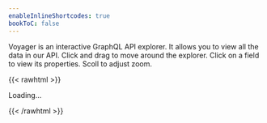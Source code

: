 ```yaml
---
enableInlineShortcodes: true
bookToC: false
---
```

Voyager is an interactive GraphQL API explorer. It allows you to view all the data in our API. Click and drag to move around the explorer. Click on a field to view its properties. Scoll to adjust zoom.

{{< rawhtml >}}
    <div id="voyager">Loading...</div>

<script>

  // Render <Voyager />
    GraphQLVoyager.init(document.getElementById('voyager'), {
      hideDocs: false,
      hideSettings: false,
      displayOptions: {
        sortByAlphabet: true,
        skipDeprecated: false
      },
      introspection: {
	"data": {
		"__schema": {
			"directives": [
				{
					"args": [
						{
							"defaultValue": null,
							"description": "Included when true.",
							"name": "if",
							"type": {
								"kind": "NON_NULL",
								"name": null,
								"ofType": {
									"kind": "SCALAR",
									"name": "Boolean",
									"ofType": null
								}
							}
						}
					],
					"description": "Directs the executor to include this field or fragment only when the `if` argument is true.",
					"locations": [
						"FIELD",
						"FRAGMENT_SPREAD",
						"INLINE_FRAGMENT"
					],
					"name": "include"
				},
				{
					"args": [
						{
							"defaultValue": null,
							"description": "Skipped when true.",
							"name": "if",
							"type": {
								"kind": "NON_NULL",
								"name": null,
								"ofType": {
									"kind": "SCALAR",
									"name": "Boolean",
									"ofType": null
								}
							}
						}
					],
					"description": "Directs the executor to skip this field or fragment when the `if` argument is true.",
					"locations": [
						"FIELD",
						"FRAGMENT_SPREAD",
						"INLINE_FRAGMENT"
					],
					"name": "skip"
				}
			],
			"mutationType": {
				"name": "RootMutationType"
			},
			"queryType": {
				"name": "RootQueryType"
			},
			"subscriptionType": {
				"name": "RootSubscriptionType"
			},
			"types": [
				{
					"description": "Represents a directive",
					"enumValues": null,
					"fields": [
						{
							"args": [],
							"deprecationReason": null,
							"description": null,
							"isDeprecated": false,
							"name": "args",
							"type": {
								"kind": "NON_NULL",
								"name": null,
								"ofType": {
									"kind": "LIST",
									"name": null,
									"ofType": {
										"kind": "NON_NULL",
										"name": null,
										"ofType": {
											"kind": "OBJECT",
											"name": "__InputValue",
											"ofType": null
										}
									}
								}
							}
						},
						{
							"args": [],
							"deprecationReason": null,
							"description": null,
							"isDeprecated": false,
							"name": "description",
							"type": {
								"kind": "SCALAR",
								"name": "String",
								"ofType": null
							}
						},
						{
							"args": [],
							"deprecationReason": null,
							"description": null,
							"isDeprecated": false,
							"name": "isRepeatable",
							"type": {
								"kind": "NON_NULL",
								"name": null,
								"ofType": {
									"kind": "SCALAR",
									"name": "Boolean",
									"ofType": null
								}
							}
						},
						{
							"args": [],
							"deprecationReason": null,
							"description": null,
							"isDeprecated": false,
							"name": "locations",
							"type": {
								"kind": "NON_NULL",
								"name": null,
								"ofType": {
									"kind": "LIST",
									"name": null,
									"ofType": {
										"kind": "NON_NULL",
										"name": null,
										"ofType": {
											"kind": "ENUM",
											"name": "__DirectiveLocation",
											"ofType": null
										}
									}
								}
							}
						},
						{
							"args": [],
							"deprecationReason": null,
							"description": null,
							"isDeprecated": false,
							"name": "name",
							"type": {
								"kind": "NON_NULL",
								"name": null,
								"ofType": {
									"kind": "SCALAR",
									"name": "String",
									"ofType": null
								}
							}
						},
						{
							"args": [],
							"deprecationReason": "Check `locations` field for enum value FIELD",
							"description": null,
							"isDeprecated": true,
							"name": "onField",
							"type": {
								"kind": "SCALAR",
								"name": "Boolean",
								"ofType": null
							}
						},
						{
							"args": [],
							"deprecationReason": "Check `locations` field for enum value FRAGMENT_SPREAD",
							"description": null,
							"isDeprecated": true,
							"name": "onFragment",
							"type": {
								"kind": "SCALAR",
								"name": "Boolean",
								"ofType": null
							}
						},
						{
							"args": [],
							"deprecationReason": "Check `locations` field for enum value OPERATION",
							"description": null,
							"isDeprecated": true,
							"name": "onOperation",
							"type": {
								"kind": "SCALAR",
								"name": "Boolean",
								"ofType": null
							}
						}
					],
					"inputFields": null,
					"interfaces": [],
					"kind": "OBJECT",
					"name": "__Directive",
					"possibleTypes": null
				},
				{
					"description": null,
					"enumValues": [
						{
							"deprecationReason": null,
							"description": null,
							"isDeprecated": false,
							"name": "ARGUMENT_DEFINITION"
						},
						{
							"deprecationReason": null,
							"description": null,
							"isDeprecated": false,
							"name": "ENUM"
						},
						{
							"deprecationReason": null,
							"description": null,
							"isDeprecated": false,
							"name": "ENUM_VALUE"
						},
						{
							"deprecationReason": null,
							"description": null,
							"isDeprecated": false,
							"name": "FIELD"
						},
						{
							"deprecationReason": null,
							"description": null,
							"isDeprecated": false,
							"name": "FIELD_DEFINITION"
						},
						{
							"deprecationReason": null,
							"description": null,
							"isDeprecated": false,
							"name": "FRAGMENT_DEFINITION"
						},
						{
							"deprecationReason": null,
							"description": null,
							"isDeprecated": false,
							"name": "FRAGMENT_SPREAD"
						},
						{
							"deprecationReason": null,
							"description": null,
							"isDeprecated": false,
							"name": "INLINE_FRAGMENT"
						},
						{
							"deprecationReason": null,
							"description": null,
							"isDeprecated": false,
							"name": "INPUT_FIELD_DEFINITION"
						},
						{
							"deprecationReason": null,
							"description": null,
							"isDeprecated": false,
							"name": "INPUT_OBJECT"
						},
						{
							"deprecationReason": null,
							"description": null,
							"isDeprecated": false,
							"name": "INTERFACE"
						},
						{
							"deprecationReason": null,
							"description": null,
							"isDeprecated": false,
							"name": "MUTATION"
						},
						{
							"deprecationReason": null,
							"description": null,
							"isDeprecated": false,
							"name": "OBJECT"
						},
						{
							"deprecationReason": null,
							"description": null,
							"isDeprecated": false,
							"name": "QUERY"
						},
						{
							"deprecationReason": null,
							"description": null,
							"isDeprecated": false,
							"name": "SCALAR"
						},
						{
							"deprecationReason": null,
							"description": null,
							"isDeprecated": false,
							"name": "SCHEMA"
						},
						{
							"deprecationReason": null,
							"description": null,
							"isDeprecated": false,
							"name": "SUBSCRIPTION"
						},
						{
							"deprecationReason": null,
							"description": null,
							"isDeprecated": false,
							"name": "UNION"
						},
						{
							"deprecationReason": null,
							"description": null,
							"isDeprecated": false,
							"name": "VARIABLE_DEFINITION"
						}
					],
					"fields": null,
					"inputFields": null,
					"interfaces": null,
					"kind": "ENUM",
					"name": "__DirectiveLocation",
					"possibleTypes": null
				},
				{
					"description": null,
					"enumValues": null,
					"fields": [
						{
							"args": [],
							"deprecationReason": null,
							"description": null,
							"isDeprecated": false,
							"name": "deprecationReason",
							"type": {
								"kind": "SCALAR",
								"name": "String",
								"ofType": null
							}
						},
						{
							"args": [],
							"deprecationReason": null,
							"description": null,
							"isDeprecated": false,
							"name": "description",
							"type": {
								"kind": "SCALAR",
								"name": "String",
								"ofType": null
							}
						},
						{
							"args": [],
							"deprecationReason": null,
							"description": null,
							"isDeprecated": false,
							"name": "isDeprecated",
							"type": {
								"kind": "NON_NULL",
								"name": null,
								"ofType": {
									"kind": "SCALAR",
									"name": "Boolean",
									"ofType": null
								}
							}
						},
						{
							"args": [],
							"deprecationReason": null,
							"description": null,
							"isDeprecated": false,
							"name": "name",
							"type": {
								"kind": "NON_NULL",
								"name": null,
								"ofType": {
									"kind": "SCALAR",
									"name": "String",
									"ofType": null
								}
							}
						}
					],
					"inputFields": null,
					"interfaces": [],
					"kind": "OBJECT",
					"name": "__EnumValue",
					"possibleTypes": null
				},
				{
					"description": null,
					"enumValues": null,
					"fields": [
						{
							"args": [],
							"deprecationReason": null,
							"description": null,
							"isDeprecated": false,
							"name": "args",
							"type": {
								"kind": "NON_NULL",
								"name": null,
								"ofType": {
									"kind": "LIST",
									"name": null,
									"ofType": {
										"kind": "NON_NULL",
										"name": null,
										"ofType": {
											"kind": "OBJECT",
											"name": "__InputValue",
											"ofType": null
										}
									}
								}
							}
						},
						{
							"args": [],
							"deprecationReason": null,
							"description": null,
							"isDeprecated": false,
							"name": "deprecationReason",
							"type": {
								"kind": "SCALAR",
								"name": "String",
								"ofType": null
							}
						},
						{
							"args": [],
							"deprecationReason": null,
							"description": null,
							"isDeprecated": false,
							"name": "description",
							"type": {
								"kind": "SCALAR",
								"name": "String",
								"ofType": null
							}
						},
						{
							"args": [],
							"deprecationReason": null,
							"description": null,
							"isDeprecated": false,
							"name": "isDeprecated",
							"type": {
								"kind": "NON_NULL",
								"name": null,
								"ofType": {
									"kind": "SCALAR",
									"name": "Boolean",
									"ofType": null
								}
							}
						},
						{
							"args": [],
							"deprecationReason": null,
							"description": null,
							"isDeprecated": false,
							"name": "name",
							"type": {
								"kind": "NON_NULL",
								"name": null,
								"ofType": {
									"kind": "SCALAR",
									"name": "String",
									"ofType": null
								}
							}
						},
						{
							"args": [],
							"deprecationReason": null,
							"description": null,
							"isDeprecated": false,
							"name": "type",
							"type": {
								"kind": "NON_NULL",
								"name": null,
								"ofType": {
									"kind": "OBJECT",
									"name": "__Type",
									"ofType": null
								}
							}
						}
					],
					"inputFields": null,
					"interfaces": [],
					"kind": "OBJECT",
					"name": "__Field",
					"possibleTypes": null
				},
				{
					"description": null,
					"enumValues": null,
					"fields": [
						{
							"args": [],
							"deprecationReason": null,
							"description": null,
							"isDeprecated": false,
							"name": "defaultValue",
							"type": {
								"kind": "SCALAR",
								"name": "String",
								"ofType": null
							}
						},
						{
							"args": [],
							"deprecationReason": null,
							"description": null,
							"isDeprecated": false,
							"name": "description",
							"type": {
								"kind": "SCALAR",
								"name": "String",
								"ofType": null
							}
						},
						{
							"args": [],
							"deprecationReason": null,
							"description": null,
							"isDeprecated": false,
							"name": "name",
							"type": {
								"kind": "NON_NULL",
								"name": null,
								"ofType": {
									"kind": "SCALAR",
									"name": "String",
									"ofType": null
								}
							}
						},
						{
							"args": [],
							"deprecationReason": null,
							"description": null,
							"isDeprecated": false,
							"name": "type",
							"type": {
								"kind": "NON_NULL",
								"name": null,
								"ofType": {
									"kind": "OBJECT",
									"name": "__Type",
									"ofType": null
								}
							}
						}
					],
					"inputFields": null,
					"interfaces": [],
					"kind": "OBJECT",
					"name": "__InputValue",
					"possibleTypes": null
				},
				{
					"description": "Represents a schema",
					"enumValues": null,
					"fields": [
						{
							"args": [],
							"deprecationReason": null,
							"description": null,
							"isDeprecated": false,
							"name": "description",
							"type": {
								"kind": "SCALAR",
								"name": "String",
								"ofType": null
							}
						},
						{
							"args": [],
							"deprecationReason": null,
							"description": null,
							"isDeprecated": false,
							"name": "directives",
							"type": {
								"kind": "NON_NULL",
								"name": null,
								"ofType": {
									"kind": "LIST",
									"name": null,
									"ofType": {
										"kind": "NON_NULL",
										"name": null,
										"ofType": {
											"kind": "OBJECT",
											"name": "__Directive",
											"ofType": null
										}
									}
								}
							}
						},
						{
							"args": [],
							"deprecationReason": null,
							"description": null,
							"isDeprecated": false,
							"name": "mutationType",
							"type": {
								"kind": "OBJECT",
								"name": "__Type",
								"ofType": null
							}
						},
						{
							"args": [],
							"deprecationReason": null,
							"description": null,
							"isDeprecated": false,
							"name": "queryType",
							"type": {
								"kind": "OBJECT",
								"name": "__Type",
								"ofType": null
							}
						},
						{
							"args": [],
							"deprecationReason": null,
							"description": null,
							"isDeprecated": false,
							"name": "subscriptionType",
							"type": {
								"kind": "OBJECT",
								"name": "__Type",
								"ofType": null
							}
						},
						{
							"args": [],
							"deprecationReason": null,
							"description": null,
							"isDeprecated": false,
							"name": "types",
							"type": {
								"kind": "NON_NULL",
								"name": null,
								"ofType": {
									"kind": "LIST",
									"name": null,
									"ofType": {
										"kind": "NON_NULL",
										"name": null,
										"ofType": {
											"kind": "OBJECT",
											"name": "__Type",
											"ofType": null
										}
									}
								}
							}
						}
					],
					"inputFields": null,
					"interfaces": [],
					"kind": "OBJECT",
					"name": "__Schema",
					"possibleTypes": null
				},
				{
					"description": "Represents scalars, interfaces, object types, unions, enums in the system",
					"enumValues": null,
					"fields": [
						{
							"args": [],
							"deprecationReason": null,
							"description": null,
							"isDeprecated": false,
							"name": "description",
							"type": {
								"kind": "SCALAR",
								"name": "String",
								"ofType": null
							}
						},
						{
							"args": [
								{
									"defaultValue": "false",
									"description": null,
									"name": "includeDeprecated",
									"type": {
										"kind": "SCALAR",
										"name": "Boolean",
										"ofType": null
									}
								}
							],
							"deprecationReason": null,
							"description": null,
							"isDeprecated": false,
							"name": "enumValues",
							"type": {
								"kind": "LIST",
								"name": null,
								"ofType": {
									"kind": "NON_NULL",
									"name": null,
									"ofType": {
										"kind": "OBJECT",
										"name": "__EnumValue",
										"ofType": null
									}
								}
							}
						},
						{
							"args": [
								{
									"defaultValue": "false",
									"description": null,
									"name": "includeDeprecated",
									"type": {
										"kind": "SCALAR",
										"name": "Boolean",
										"ofType": null
									}
								}
							],
							"deprecationReason": null,
							"description": null,
							"isDeprecated": false,
							"name": "fields",
							"type": {
								"kind": "LIST",
								"name": null,
								"ofType": {
									"kind": "NON_NULL",
									"name": null,
									"ofType": {
										"kind": "OBJECT",
										"name": "__Field",
										"ofType": null
									}
								}
							}
						},
						{
							"args": [],
							"deprecationReason": null,
							"description": null,
							"isDeprecated": false,
							"name": "inputFields",
							"type": {
								"kind": "LIST",
								"name": null,
								"ofType": {
									"kind": "NON_NULL",
									"name": null,
									"ofType": {
										"kind": "OBJECT",
										"name": "__InputValue",
										"ofType": null
									}
								}
							}
						},
						{
							"args": [],
							"deprecationReason": null,
							"description": null,
							"isDeprecated": false,
							"name": "interfaces",
							"type": {
								"kind": "LIST",
								"name": null,
								"ofType": {
									"kind": "NON_NULL",
									"name": null,
									"ofType": {
										"kind": "OBJECT",
										"name": "__Type",
										"ofType": null
									}
								}
							}
						},
						{
							"args": [],
							"deprecationReason": null,
							"description": null,
							"isDeprecated": false,
							"name": "kind",
							"type": {
								"kind": "NON_NULL",
								"name": null,
								"ofType": {
									"kind": "ENUM",
									"name": "__TypeKind",
									"ofType": null
								}
							}
						},
						{
							"args": [],
							"deprecationReason": null,
							"description": null,
							"isDeprecated": false,
							"name": "name",
							"type": {
								"kind": "SCALAR",
								"name": "String",
								"ofType": null
							}
						},
						{
							"args": [],
							"deprecationReason": null,
							"description": null,
							"isDeprecated": false,
							"name": "ofType",
							"type": {
								"kind": "OBJECT",
								"name": "__Type",
								"ofType": null
							}
						},
						{
							"args": [],
							"deprecationReason": null,
							"description": null,
							"isDeprecated": false,
							"name": "possibleTypes",
							"type": {
								"kind": "LIST",
								"name": null,
								"ofType": {
									"kind": "NON_NULL",
									"name": null,
									"ofType": {
										"kind": "OBJECT",
										"name": "__Type",
										"ofType": null
									}
								}
							}
						}
					],
					"inputFields": null,
					"interfaces": [],
					"kind": "OBJECT",
					"name": "__Type",
					"possibleTypes": null
				},
				{
					"description": null,
					"enumValues": [
						{
							"deprecationReason": null,
							"description": null,
							"isDeprecated": false,
							"name": "ENUM"
						},
						{
							"deprecationReason": null,
							"description": null,
							"isDeprecated": false,
							"name": "INPUT_OBJECT"
						},
						{
							"deprecationReason": null,
							"description": null,
							"isDeprecated": false,
							"name": "INTERFACE"
						},
						{
							"deprecationReason": null,
							"description": null,
							"isDeprecated": false,
							"name": "LIST"
						},
						{
							"deprecationReason": null,
							"description": null,
							"isDeprecated": false,
							"name": "NON_NULL"
						},
						{
							"deprecationReason": null,
							"description": null,
							"isDeprecated": false,
							"name": "OBJECT"
						},
						{
							"deprecationReason": null,
							"description": null,
							"isDeprecated": false,
							"name": "SCALAR"
						},
						{
							"deprecationReason": null,
							"description": null,
							"isDeprecated": false,
							"name": "UNION"
						}
					],
					"fields": null,
					"inputFields": null,
					"interfaces": null,
					"kind": "ENUM",
					"name": "__TypeKind",
					"possibleTypes": null
				},
				{
					"description": "The `Boolean` scalar type represents `true` or `false`.",
					"enumValues": null,
					"fields": null,
					"inputFields": null,
					"interfaces": null,
					"kind": "SCALAR",
					"name": "Boolean",
					"possibleTypes": null
				},
				{
					"description": "Categories are the containers for live streaming content.",
					"enumValues": null,
					"fields": [
						{
							"args": [],
							"deprecationReason": null,
							"description": "Unique category identifier",
							"isDeprecated": false,
							"name": "id",
							"type": {
								"kind": "SCALAR",
								"name": "ID",
								"ofType": null
							}
						},
						{
							"args": [],
							"deprecationReason": null,
							"description": "Category creation date",
							"isDeprecated": false,
							"name": "insertedAt",
							"type": {
								"kind": "NON_NULL",
								"name": null,
								"ofType": {
									"kind": "SCALAR",
									"name": "NaiveDateTime",
									"ofType": null
								}
							}
						},
						{
							"args": [],
							"deprecationReason": null,
							"description": "Name of the category",
							"isDeprecated": false,
							"name": "name",
							"type": {
								"kind": "SCALAR",
								"name": "String",
								"ofType": null
							}
						},
						{
							"args": [],
							"deprecationReason": null,
							"description": "Slug of the category",
							"isDeprecated": false,
							"name": "slug",
							"type": {
								"kind": "SCALAR",
								"name": "String",
								"ofType": null
							}
						},
						{
							"args": [
								{
									"defaultValue": null,
									"description": null,
									"name": "after",
									"type": {
										"kind": "SCALAR",
										"name": "String",
										"ofType": null
									}
								},
								{
									"defaultValue": null,
									"description": null,
									"name": "before",
									"type": {
										"kind": "SCALAR",
										"name": "String",
										"ofType": null
									}
								},
								{
									"defaultValue": null,
									"description": null,
									"name": "first",
									"type": {
										"kind": "SCALAR",
										"name": "Int",
										"ofType": null
									}
								},
								{
									"defaultValue": null,
									"description": null,
									"name": "last",
									"type": {
										"kind": "SCALAR",
										"name": "Int",
										"ofType": null
									}
								}
							],
							"deprecationReason": null,
							"description": "Subcategories within the category",
							"isDeprecated": false,
							"name": "subcategories",
							"type": {
								"kind": "OBJECT",
								"name": "SubcategoryConnection",
								"ofType": null
							}
						},
						{
							"args": [
								{
									"defaultValue": null,
									"description": null,
									"name": "after",
									"type": {
										"kind": "SCALAR",
										"name": "String",
										"ofType": null
									}
								},
								{
									"defaultValue": null,
									"description": null,
									"name": "before",
									"type": {
										"kind": "SCALAR",
										"name": "String",
										"ofType": null
									}
								},
								{
									"defaultValue": null,
									"description": null,
									"name": "first",
									"type": {
										"kind": "SCALAR",
										"name": "Int",
										"ofType": null
									}
								},
								{
									"defaultValue": null,
									"description": null,
									"name": "last",
									"type": {
										"kind": "SCALAR",
										"name": "Int",
										"ofType": null
									}
								}
							],
							"deprecationReason": null,
							"description": "Tags associated with the category",
							"isDeprecated": false,
							"name": "tags",
							"type": {
								"kind": "OBJECT",
								"name": "TagConnection",
								"ofType": null
							}
						},
						{
							"args": [],
							"deprecationReason": null,
							"description": "Category updated date",
							"isDeprecated": false,
							"name": "updatedAt",
							"type": {
								"kind": "NON_NULL",
								"name": null,
								"ofType": {
									"kind": "SCALAR",
									"name": "NaiveDateTime",
									"ofType": null
								}
							}
						}
					],
					"inputFields": null,
					"interfaces": [],
					"kind": "OBJECT",
					"name": "Category",
					"possibleTypes": null
				},
				{
					"description": "A channel is a user's actual container for live streaming.",
					"enumValues": null,
					"fields": [
						{
							"args": [
								{
									"defaultValue": null,
									"description": null,
									"name": "after",
									"type": {
										"kind": "SCALAR",
										"name": "String",
										"ofType": null
									}
								},
								{
									"defaultValue": null,
									"description": null,
									"name": "before",
									"type": {
										"kind": "SCALAR",
										"name": "String",
										"ofType": null
									}
								},
								{
									"defaultValue": null,
									"description": null,
									"name": "first",
									"type": {
										"kind": "SCALAR",
										"name": "Int",
										"ofType": null
									}
								},
								{
									"defaultValue": null,
									"description": null,
									"name": "last",
									"type": {
										"kind": "SCALAR",
										"name": "Int",
										"ofType": null
									}
								}
							],
							"deprecationReason": null,
							"description": "List of bans in the channel",
							"isDeprecated": false,
							"name": "bans",
							"type": {
								"kind": "OBJECT",
								"name": "ChannelBanConnection",
								"ofType": null
							}
						},
						{
							"args": [],
							"deprecationReason": null,
							"description": "Toggle for blocking anyone from posting links",
							"isDeprecated": false,
							"name": "blockLinks",
							"type": {
								"kind": "SCALAR",
								"name": "Boolean",
								"ofType": null
							}
						},
						{
							"args": [],
							"deprecationReason": null,
							"description": "Category the current stream is in",
							"isDeprecated": false,
							"name": "category",
							"type": {
								"kind": "OBJECT",
								"name": "Category",
								"ofType": null
							}
						},
						{
							"args": [],
							"deprecationReason": null,
							"description": "Background URL for the Chat Box",
							"isDeprecated": false,
							"name": "chatBgUrl",
							"type": {
								"kind": "SCALAR",
								"name": "String",
								"ofType": null
							}
						},
						{
							"args": [
								{
									"defaultValue": null,
									"description": null,
									"name": "after",
									"type": {
										"kind": "SCALAR",
										"name": "String",
										"ofType": null
									}
								},
								{
									"defaultValue": null,
									"description": null,
									"name": "before",
									"type": {
										"kind": "SCALAR",
										"name": "String",
										"ofType": null
									}
								},
								{
									"defaultValue": null,
									"description": null,
									"name": "first",
									"type": {
										"kind": "SCALAR",
										"name": "Int",
										"ofType": null
									}
								},
								{
									"defaultValue": null,
									"description": null,
									"name": "last",
									"type": {
										"kind": "SCALAR",
										"name": "Int",
										"ofType": null
									}
								}
							],
							"deprecationReason": null,
							"description": "List of chat messages sent in the channel",
							"isDeprecated": false,
							"name": "chatMessages",
							"type": {
								"kind": "OBJECT",
								"name": "ChatMessageConnection",
								"ofType": null
							}
						},
						{
							"args": [],
							"deprecationReason": null,
							"description": "Chat rules in html",
							"isDeprecated": false,
							"name": "chatRulesHtml",
							"type": {
								"kind": "SCALAR",
								"name": "String",
								"ofType": null
							}
						},
						{
							"args": [],
							"deprecationReason": null,
							"description": "Chat rules in markdown",
							"isDeprecated": false,
							"name": "chatRulesMd",
							"type": {
								"kind": "SCALAR",
								"name": "String",
								"ofType": null
							}
						},
						{
							"args": [],
							"deprecationReason": null,
							"description": "Toggle for links automatically being clickable",
							"isDeprecated": false,
							"name": "disableHyperlinks",
							"type": {
								"kind": "SCALAR",
								"name": "Boolean",
								"ofType": null
							}
						},
						{
							"args": [],
							"deprecationReason": null,
							"description": "Hash-based Message Authentication Code for the stream",
							"isDeprecated": false,
							"name": "hmacKey",
							"type": {
								"kind": "SCALAR",
								"name": "String",
								"ofType": null
							}
						},
						{
							"args": [],
							"deprecationReason": null,
							"description": "Unique channel identifier",
							"isDeprecated": false,
							"name": "id",
							"type": {
								"kind": "SCALAR",
								"name": "ID",
								"ofType": null
							}
						},
						{
							"args": [],
							"deprecationReason": null,
							"description": "Is the stream inaccessible?",
							"isDeprecated": false,
							"name": "inaccessible",
							"type": {
								"kind": "SCALAR",
								"name": "Boolean",
								"ofType": null
							}
						},
						{
							"args": [],
							"deprecationReason": null,
							"description": "Channel creation date",
							"isDeprecated": false,
							"name": "insertedAt",
							"type": {
								"kind": "NON_NULL",
								"name": null,
								"ofType": {
									"kind": "SCALAR",
									"name": "NaiveDateTime",
									"ofType": null
								}
							}
						},
						{
							"args": [],
							"deprecationReason": null,
							"description": "The language a user can expect in the stream",
							"isDeprecated": false,
							"name": "language",
							"type": {
								"kind": "SCALAR",
								"name": "String",
								"ofType": null
							}
						},
						{
							"args": [],
							"deprecationReason": null,
							"description": "If the streamer has flagged this channel as only appropriate for Mature Audiences",
							"isDeprecated": false,
							"name": "matureContent",
							"type": {
								"kind": "SCALAR",
								"name": "Boolean",
								"ofType": null
							}
						},
						{
							"args": [],
							"deprecationReason": null,
							"description": "Minimum account age length before chatting",
							"isDeprecated": false,
							"name": "minimumAccountAge",
							"type": {
								"kind": "SCALAR",
								"name": "Int",
								"ofType": null
							}
						},
						{
							"args": [
								{
									"defaultValue": null,
									"description": null,
									"name": "after",
									"type": {
										"kind": "SCALAR",
										"name": "String",
										"ofType": null
									}
								},
								{
									"defaultValue": null,
									"description": null,
									"name": "before",
									"type": {
										"kind": "SCALAR",
										"name": "String",
										"ofType": null
									}
								},
								{
									"defaultValue": null,
									"description": null,
									"name": "first",
									"type": {
										"kind": "SCALAR",
										"name": "Int",
										"ofType": null
									}
								},
								{
									"defaultValue": null,
									"description": null,
									"name": "last",
									"type": {
										"kind": "SCALAR",
										"name": "Int",
										"ofType": null
									}
								}
							],
							"deprecationReason": null,
							"description": "List of moderation events in the channel",
							"isDeprecated": false,
							"name": "moderationLogs",
							"type": {
								"kind": "OBJECT",
								"name": "ChannelModerationLogConnection",
								"ofType": null
							}
						},
						{
							"args": [
								{
									"defaultValue": null,
									"description": null,
									"name": "after",
									"type": {
										"kind": "SCALAR",
										"name": "String",
										"ofType": null
									}
								},
								{
									"defaultValue": null,
									"description": null,
									"name": "before",
									"type": {
										"kind": "SCALAR",
										"name": "String",
										"ofType": null
									}
								},
								{
									"defaultValue": null,
									"description": null,
									"name": "first",
									"type": {
										"kind": "SCALAR",
										"name": "Int",
										"ofType": null
									}
								},
								{
									"defaultValue": null,
									"description": null,
									"name": "last",
									"type": {
										"kind": "SCALAR",
										"name": "Int",
										"ofType": null
									}
								}
							],
							"deprecationReason": null,
							"description": "List of moderators in the channel",
							"isDeprecated": false,
							"name": "moderators",
							"type": {
								"kind": "OBJECT",
								"name": "ChannelModeratorConnection",
								"ofType": null
							}
						},
						{
							"args": [],
							"deprecationReason": null,
							"description": "Channel poster URL",
							"isDeprecated": false,
							"name": "posterUrl",
							"type": {
								"kind": "SCALAR",
								"name": "String",
								"ofType": null
							}
						},
						{
							"args": [],
							"deprecationReason": null,
							"description": "Toggle for requiring confirmed email before chatting",
							"isDeprecated": false,
							"name": "requireConfirmedEmail",
							"type": {
								"kind": "SCALAR",
								"name": "Boolean",
								"ofType": null
							}
						},
						{
							"args": [],
							"deprecationReason": null,
							"description": "Toggle for homepage visibility",
							"isDeprecated": false,
							"name": "showOnHomepage",
							"type": {
								"kind": "SCALAR",
								"name": "Boolean",
								"ofType": null
							}
						},
						{
							"args": [],
							"deprecationReason": null,
							"description": "Only show recent chat messages?",
							"isDeprecated": false,
							"name": "showRecentChatMessagesOnly",
							"type": {
								"kind": "SCALAR",
								"name": "Boolean",
								"ofType": null
							}
						},
						{
							"args": [],
							"deprecationReason": null,
							"description": "The current status of the channnel",
							"isDeprecated": false,
							"name": "status",
							"type": {
								"kind": "ENUM",
								"name": "ChannelStatus",
								"ofType": null
							}
						},
						{
							"args": [],
							"deprecationReason": null,
							"description": "If the channel is live, this will be the current Stream",
							"isDeprecated": false,
							"name": "stream",
							"type": {
								"kind": "OBJECT",
								"name": "Stream",
								"ofType": null
							}
						},
						{
							"args": [],
							"deprecationReason": null,
							"description": "Current streams unique stream key",
							"isDeprecated": false,
							"name": "streamKey",
							"type": {
								"kind": "SCALAR",
								"name": "String",
								"ofType": null
							}
						},
						{
							"args": [],
							"deprecationReason": null,
							"description": "User associated with the channel",
							"isDeprecated": false,
							"name": "streamer",
							"type": {
								"kind": "NON_NULL",
								"name": null,
								"ofType": {
									"kind": "OBJECT",
									"name": "User",
									"ofType": null
								}
							}
						},
						{
							"args": [
								{
									"defaultValue": null,
									"description": null,
									"name": "after",
									"type": {
										"kind": "SCALAR",
										"name": "String",
										"ofType": null
									}
								},
								{
									"defaultValue": null,
									"description": null,
									"name": "before",
									"type": {
										"kind": "SCALAR",
										"name": "String",
										"ofType": null
									}
								},
								{
									"defaultValue": null,
									"description": null,
									"name": "first",
									"type": {
										"kind": "SCALAR",
										"name": "Int",
										"ofType": null
									}
								},
								{
									"defaultValue": null,
									"description": null,
									"name": "last",
									"type": {
										"kind": "SCALAR",
										"name": "Int",
										"ofType": null
									}
								}
							],
							"deprecationReason": null,
							"description": null,
							"isDeprecated": false,
							"name": "streams",
							"type": {
								"kind": "OBJECT",
								"name": "StreamConnection",
								"ofType": null
							}
						},
						{
							"args": [],
							"deprecationReason": null,
							"description": "Subcategory the current stream is in",
							"isDeprecated": false,
							"name": "subcategory",
							"type": {
								"kind": "OBJECT",
								"name": "Subcategory",
								"ofType": null
							}
						},
						{
							"args": [],
							"deprecationReason": null,
							"description": "Tags associated with the current stream",
							"isDeprecated": false,
							"name": "tags",
							"type": {
								"kind": "LIST",
								"name": null,
								"ofType": {
									"kind": "OBJECT",
									"name": "Tag",
									"ofType": null
								}
							}
						},
						{
							"args": [],
							"deprecationReason": null,
							"description": "The title of the current stream, live or offline.",
							"isDeprecated": false,
							"name": "title",
							"type": {
								"kind": "SCALAR",
								"name": "String",
								"ofType": null
							}
						},
						{
							"args": [],
							"deprecationReason": null,
							"description": "Channel updated date",
							"isDeprecated": false,
							"name": "updatedAt",
							"type": {
								"kind": "NON_NULL",
								"name": null,
								"ofType": {
									"kind": "SCALAR",
									"name": "NaiveDateTime",
									"ofType": null
								}
							}
						}
					],
					"inputFields": null,
					"interfaces": [],
					"kind": "OBJECT",
					"name": "Channel",
					"possibleTypes": null
				},
				{
					"description": "A channel timeout or ban",
					"enumValues": null,
					"fields": [
						{
							"args": [],
							"deprecationReason": null,
							"description": "Channel the ban affects",
							"isDeprecated": false,
							"name": "channel",
							"type": {
								"kind": "NON_NULL",
								"name": null,
								"ofType": {
									"kind": "OBJECT",
									"name": "Channel",
									"ofType": null
								}
							}
						},
						{
							"args": [],
							"deprecationReason": null,
							"description": "When the ban expires",
							"isDeprecated": false,
							"name": "expiresAt",
							"type": {
								"kind": "SCALAR",
								"name": "NaiveDateTime",
								"ofType": null
							}
						},
						{
							"args": [],
							"deprecationReason": null,
							"description": "Unique channel ban identifier",
							"isDeprecated": false,
							"name": "id",
							"type": {
								"kind": "NON_NULL",
								"name": null,
								"ofType": {
									"kind": "SCALAR",
									"name": "ID",
									"ofType": null
								}
							}
						},
						{
							"args": [],
							"deprecationReason": null,
							"description": "Channel ban creation date",
							"isDeprecated": false,
							"name": "insertedAt",
							"type": {
								"kind": "NON_NULL",
								"name": null,
								"ofType": {
									"kind": "SCALAR",
									"name": "NaiveDateTime",
									"ofType": null
								}
							}
						},
						{
							"args": [],
							"deprecationReason": null,
							"description": "Reason for channel ban",
							"isDeprecated": false,
							"name": "reason",
							"type": {
								"kind": "SCALAR",
								"name": "String",
								"ofType": null
							}
						},
						{
							"args": [],
							"deprecationReason": null,
							"description": "Channel ban updated date",
							"isDeprecated": false,
							"name": "updatedAt",
							"type": {
								"kind": "NON_NULL",
								"name": null,
								"ofType": {
									"kind": "SCALAR",
									"name": "NaiveDateTime",
									"ofType": null
								}
							}
						},
						{
							"args": [],
							"deprecationReason": null,
							"description": "User the ban affects",
							"isDeprecated": false,
							"name": "user",
							"type": {
								"kind": "NON_NULL",
								"name": null,
								"ofType": {
									"kind": "OBJECT",
									"name": "User",
									"ofType": null
								}
							}
						}
					],
					"inputFields": null,
					"interfaces": [],
					"kind": "OBJECT",
					"name": "ChannelBan",
					"possibleTypes": null
				},
				{
					"description": null,
					"enumValues": null,
					"fields": [
						{
							"args": [],
							"deprecationReason": null,
							"description": null,
							"isDeprecated": false,
							"name": "count",
							"type": {
								"kind": "SCALAR",
								"name": "Int",
								"ofType": null
							}
						},
						{
							"args": [],
							"deprecationReason": null,
							"description": null,
							"isDeprecated": false,
							"name": "edges",
							"type": {
								"kind": "LIST",
								"name": null,
								"ofType": {
									"kind": "OBJECT",
									"name": "ChannelBanEdge",
									"ofType": null
								}
							}
						},
						{
							"args": [],
							"deprecationReason": null,
							"description": null,
							"isDeprecated": false,
							"name": "pageInfo",
							"type": {
								"kind": "NON_NULL",
								"name": null,
								"ofType": {
									"kind": "OBJECT",
									"name": "PageInfo",
									"ofType": null
								}
							}
						}
					],
					"inputFields": null,
					"interfaces": [],
					"kind": "OBJECT",
					"name": "ChannelBanConnection",
					"possibleTypes": null
				},
				{
					"description": null,
					"enumValues": null,
					"fields": [
						{
							"args": [],
							"deprecationReason": null,
							"description": null,
							"isDeprecated": false,
							"name": "cursor",
							"type": {
								"kind": "SCALAR",
								"name": "String",
								"ofType": null
							}
						},
						{
							"args": [],
							"deprecationReason": null,
							"description": null,
							"isDeprecated": false,
							"name": "node",
							"type": {
								"kind": "OBJECT",
								"name": "ChannelBan",
								"ofType": null
							}
						}
					],
					"inputFields": null,
					"interfaces": [],
					"kind": "OBJECT",
					"name": "ChannelBanEdge",
					"possibleTypes": null
				},
				{
					"description": null,
					"enumValues": null,
					"fields": [
						{
							"args": [],
							"deprecationReason": null,
							"description": null,
							"isDeprecated": false,
							"name": "count",
							"type": {
								"kind": "SCALAR",
								"name": "Int",
								"ofType": null
							}
						},
						{
							"args": [],
							"deprecationReason": null,
							"description": null,
							"isDeprecated": false,
							"name": "edges",
							"type": {
								"kind": "LIST",
								"name": null,
								"ofType": {
									"kind": "OBJECT",
									"name": "ChannelEdge",
									"ofType": null
								}
							}
						},
						{
							"args": [],
							"deprecationReason": null,
							"description": null,
							"isDeprecated": false,
							"name": "pageInfo",
							"type": {
								"kind": "NON_NULL",
								"name": null,
								"ofType": {
									"kind": "OBJECT",
									"name": "PageInfo",
									"ofType": null
								}
							}
						}
					],
					"inputFields": null,
					"interfaces": [],
					"kind": "OBJECT",
					"name": "ChannelConnection",
					"possibleTypes": null
				},
				{
					"description": null,
					"enumValues": null,
					"fields": [
						{
							"args": [],
							"deprecationReason": null,
							"description": null,
							"isDeprecated": false,
							"name": "cursor",
							"type": {
								"kind": "SCALAR",
								"name": "String",
								"ofType": null
							}
						},
						{
							"args": [],
							"deprecationReason": null,
							"description": null,
							"isDeprecated": false,
							"name": "node",
							"type": {
								"kind": "OBJECT",
								"name": "Channel",
								"ofType": null
							}
						}
					],
					"inputFields": null,
					"interfaces": [],
					"kind": "OBJECT",
					"name": "ChannelEdge",
					"possibleTypes": null
				},
				{
					"description": "A moderation event that happened",
					"enumValues": null,
					"fields": [
						{
							"args": [],
							"deprecationReason": null,
							"description": "Action performed",
							"isDeprecated": false,
							"name": "action",
							"type": {
								"kind": "SCALAR",
								"name": "String",
								"ofType": null
							}
						},
						{
							"args": [],
							"deprecationReason": null,
							"description": "Channel the event occurred in",
							"isDeprecated": false,
							"name": "channel",
							"type": {
								"kind": "NON_NULL",
								"name": null,
								"ofType": {
									"kind": "OBJECT",
									"name": "Channel",
									"ofType": null
								}
							}
						},
						{
							"args": [],
							"deprecationReason": null,
							"description": "Unique moderation event identifier",
							"isDeprecated": false,
							"name": "id",
							"type": {
								"kind": "NON_NULL",
								"name": null,
								"ofType": {
									"kind": "SCALAR",
									"name": "ID",
									"ofType": null
								}
							}
						},
						{
							"args": [],
							"deprecationReason": null,
							"description": "Event creation date",
							"isDeprecated": false,
							"name": "insertedAt",
							"type": {
								"kind": "NON_NULL",
								"name": null,
								"ofType": {
									"kind": "SCALAR",
									"name": "NaiveDateTime",
									"ofType": null
								}
							}
						},
						{
							"args": [],
							"deprecationReason": null,
							"description": "Moderator that performed the event",
							"isDeprecated": false,
							"name": "moderator",
							"type": {
								"kind": "NON_NULL",
								"name": null,
								"ofType": {
									"kind": "OBJECT",
									"name": "User",
									"ofType": null
								}
							}
						},
						{
							"args": [],
							"deprecationReason": null,
							"description": "Event updated date",
							"isDeprecated": false,
							"name": "updatedAt",
							"type": {
								"kind": "NON_NULL",
								"name": null,
								"ofType": {
									"kind": "SCALAR",
									"name": "NaiveDateTime",
									"ofType": null
								}
							}
						},
						{
							"args": [],
							"deprecationReason": null,
							"description": "Receiving user of the event",
							"isDeprecated": false,
							"name": "user",
							"type": {
								"kind": "NON_NULL",
								"name": null,
								"ofType": {
									"kind": "OBJECT",
									"name": "User",
									"ofType": null
								}
							}
						}
					],
					"inputFields": null,
					"interfaces": [],
					"kind": "OBJECT",
					"name": "ChannelModerationLog",
					"possibleTypes": null
				},
				{
					"description": null,
					"enumValues": null,
					"fields": [
						{
							"args": [],
							"deprecationReason": null,
							"description": null,
							"isDeprecated": false,
							"name": "count",
							"type": {
								"kind": "SCALAR",
								"name": "Int",
								"ofType": null
							}
						},
						{
							"args": [],
							"deprecationReason": null,
							"description": null,
							"isDeprecated": false,
							"name": "edges",
							"type": {
								"kind": "LIST",
								"name": null,
								"ofType": {
									"kind": "OBJECT",
									"name": "ChannelModerationLogEdge",
									"ofType": null
								}
							}
						},
						{
							"args": [],
							"deprecationReason": null,
							"description": null,
							"isDeprecated": false,
							"name": "pageInfo",
							"type": {
								"kind": "NON_NULL",
								"name": null,
								"ofType": {
									"kind": "OBJECT",
									"name": "PageInfo",
									"ofType": null
								}
							}
						}
					],
					"inputFields": null,
					"interfaces": [],
					"kind": "OBJECT",
					"name": "ChannelModerationLogConnection",
					"possibleTypes": null
				},
				{
					"description": null,
					"enumValues": null,
					"fields": [
						{
							"args": [],
							"deprecationReason": null,
							"description": null,
							"isDeprecated": false,
							"name": "cursor",
							"type": {
								"kind": "SCALAR",
								"name": "String",
								"ofType": null
							}
						},
						{
							"args": [],
							"deprecationReason": null,
							"description": null,
							"isDeprecated": false,
							"name": "node",
							"type": {
								"kind": "OBJECT",
								"name": "ChannelModerationLog",
								"ofType": null
							}
						}
					],
					"inputFields": null,
					"interfaces": [],
					"kind": "OBJECT",
					"name": "ChannelModerationLogEdge",
					"possibleTypes": null
				},
				{
					"description": "A channel moderator",
					"enumValues": null,
					"fields": [
						{
							"args": [],
							"deprecationReason": null,
							"description": "Can ban a user",
							"isDeprecated": false,
							"name": "canBan",
							"type": {
								"kind": "SCALAR",
								"name": "Boolean",
								"ofType": null
							}
						},
						{
							"args": [],
							"deprecationReason": null,
							"description": "Can delete a message",
							"isDeprecated": false,
							"name": "canDelete",
							"type": {
								"kind": "SCALAR",
								"name": "Boolean",
								"ofType": null
							}
						},
						{
							"args": [],
							"deprecationReason": null,
							"description": "Can perform a long timeout action",
							"isDeprecated": false,
							"name": "canLongTimeout",
							"type": {
								"kind": "SCALAR",
								"name": "Boolean",
								"ofType": null
							}
						},
						{
							"args": [],
							"deprecationReason": null,
							"description": "Can perform a short timeout action",
							"isDeprecated": false,
							"name": "canShortTimeout",
							"type": {
								"kind": "SCALAR",
								"name": "Boolean",
								"ofType": null
							}
						},
						{
							"args": [],
							"deprecationReason": null,
							"description": "Can untimeout a user",
							"isDeprecated": false,
							"name": "canUnTimeout",
							"type": {
								"kind": "SCALAR",
								"name": "Boolean",
								"ofType": null
							}
						},
						{
							"args": [],
							"deprecationReason": null,
							"description": "Can unban a user",
							"isDeprecated": false,
							"name": "canUnban",
							"type": {
								"kind": "SCALAR",
								"name": "Boolean",
								"ofType": null
							}
						},
						{
							"args": [],
							"deprecationReason": null,
							"description": "Channel the moderator can moderate in",
							"isDeprecated": false,
							"name": "channel",
							"type": {
								"kind": "NON_NULL",
								"name": null,
								"ofType": {
									"kind": "OBJECT",
									"name": "Channel",
									"ofType": null
								}
							}
						},
						{
							"args": [],
							"deprecationReason": null,
							"description": "Unique channel moderator identifier",
							"isDeprecated": false,
							"name": "id",
							"type": {
								"kind": "NON_NULL",
								"name": null,
								"ofType": {
									"kind": "SCALAR",
									"name": "ID",
									"ofType": null
								}
							}
						},
						{
							"args": [],
							"deprecationReason": null,
							"description": "Moderator creation date",
							"isDeprecated": false,
							"name": "insertedAt",
							"type": {
								"kind": "NON_NULL",
								"name": null,
								"ofType": {
									"kind": "SCALAR",
									"name": "NaiveDateTime",
									"ofType": null
								}
							}
						},
						{
							"args": [],
							"deprecationReason": null,
							"description": "Moderator updated date",
							"isDeprecated": false,
							"name": "updatedAt",
							"type": {
								"kind": "NON_NULL",
								"name": null,
								"ofType": {
									"kind": "SCALAR",
									"name": "NaiveDateTime",
									"ofType": null
								}
							}
						},
						{
							"args": [],
							"deprecationReason": null,
							"description": "Moderating User",
							"isDeprecated": false,
							"name": "user",
							"type": {
								"kind": "NON_NULL",
								"name": null,
								"ofType": {
									"kind": "OBJECT",
									"name": "User",
									"ofType": null
								}
							}
						}
					],
					"inputFields": null,
					"interfaces": [],
					"kind": "OBJECT",
					"name": "ChannelModerator",
					"possibleTypes": null
				},
				{
					"description": null,
					"enumValues": null,
					"fields": [
						{
							"args": [],
							"deprecationReason": null,
							"description": null,
							"isDeprecated": false,
							"name": "count",
							"type": {
								"kind": "SCALAR",
								"name": "Int",
								"ofType": null
							}
						},
						{
							"args": [],
							"deprecationReason": null,
							"description": null,
							"isDeprecated": false,
							"name": "edges",
							"type": {
								"kind": "LIST",
								"name": null,
								"ofType": {
									"kind": "OBJECT",
									"name": "ChannelModeratorEdge",
									"ofType": null
								}
							}
						},
						{
							"args": [],
							"deprecationReason": null,
							"description": null,
							"isDeprecated": false,
							"name": "pageInfo",
							"type": {
								"kind": "NON_NULL",
								"name": null,
								"ofType": {
									"kind": "OBJECT",
									"name": "PageInfo",
									"ofType": null
								}
							}
						}
					],
					"inputFields": null,
					"interfaces": [],
					"kind": "OBJECT",
					"name": "ChannelModeratorConnection",
					"possibleTypes": null
				},
				{
					"description": null,
					"enumValues": null,
					"fields": [
						{
							"args": [],
							"deprecationReason": null,
							"description": null,
							"isDeprecated": false,
							"name": "cursor",
							"type": {
								"kind": "SCALAR",
								"name": "String",
								"ofType": null
							}
						},
						{
							"args": [],
							"deprecationReason": null,
							"description": null,
							"isDeprecated": false,
							"name": "node",
							"type": {
								"kind": "OBJECT",
								"name": "ChannelModerator",
								"ofType": null
							}
						}
					],
					"inputFields": null,
					"interfaces": [],
					"kind": "OBJECT",
					"name": "ChannelModeratorEdge",
					"possibleTypes": null
				},
				{
					"description": "Current channel status",
					"enumValues": [
						{
							"deprecationReason": null,
							"description": null,
							"isDeprecated": false,
							"name": "LIVE"
						},
						{
							"deprecationReason": null,
							"description": null,
							"isDeprecated": false,
							"name": "OFFLINE"
						}
					],
					"fields": null,
					"inputFields": null,
					"interfaces": null,
					"kind": "ENUM",
					"name": "ChannelStatus",
					"possibleTypes": null
				},
				{
					"description": "A chat message sent to a channel by a user.",
					"enumValues": null,
					"fields": [
						{
							"args": [],
							"deprecationReason": null,
							"description": "Channel where the chat message occurs",
							"isDeprecated": false,
							"name": "channel",
							"type": {
								"kind": "NON_NULL",
								"name": null,
								"ofType": {
									"kind": "OBJECT",
									"name": "Channel",
									"ofType": null
								}
							}
						},
						{
							"args": [],
							"deprecationReason": null,
							"description": "Unique chat message identifier",
							"isDeprecated": false,
							"name": "id",
							"type": {
								"kind": "NON_NULL",
								"name": null,
								"ofType": {
									"kind": "SCALAR",
									"name": "ID",
									"ofType": null
								}
							}
						},
						{
							"args": [],
							"deprecationReason": null,
							"description": "Chat message creation date",
							"isDeprecated": false,
							"name": "insertedAt",
							"type": {
								"kind": "NON_NULL",
								"name": null,
								"ofType": {
									"kind": "SCALAR",
									"name": "NaiveDateTime",
									"ofType": null
								}
							}
						},
						{
							"args": [],
							"deprecationReason": "We're going to replace this shortly after launch",
							"description": "Was this message generated by our system for a follow",
							"isDeprecated": true,
							"name": "isFollowedMessage",
							"type": {
								"kind": "SCALAR",
								"name": "Boolean",
								"ofType": null
							}
						},
						{
							"args": [],
							"deprecationReason": "We're going to replace this shortly after launch",
							"description": "Was this message generated by our system for a subscription",
							"isDeprecated": true,
							"name": "isSubscriptionMessage",
							"type": {
								"kind": "SCALAR",
								"name": "Boolean",
								"ofType": null
							}
						},
						{
							"args": [],
							"deprecationReason": null,
							"description": "The chat message contents, be careful to sanitize because any user input is allowed",
							"isDeprecated": false,
							"name": "message",
							"type": {
								"kind": "SCALAR",
								"name": "String",
								"ofType": null
							}
						},
						{
							"args": [],
							"deprecationReason": null,
							"description": "A collection of metadata attributed to the chat message",
							"isDeprecated": false,
							"name": "metadata",
							"type": {
								"kind": "OBJECT",
								"name": "ChatMessageMetadata",
								"ofType": null
							}
						},
						{
							"args": [],
							"deprecationReason": null,
							"description": "List of chat message tokens used",
							"isDeprecated": false,
							"name": "tokens",
							"type": {
								"kind": "LIST",
								"name": null,
								"ofType": {
									"kind": "INTERFACE",
									"name": "ChatMessageToken",
									"ofType": null
								}
							}
						},
						{
							"args": [],
							"deprecationReason": null,
							"description": "Chat message updated date",
							"isDeprecated": false,
							"name": "updatedAt",
							"type": {
								"kind": "NON_NULL",
								"name": null,
								"ofType": {
									"kind": "SCALAR",
									"name": "NaiveDateTime",
									"ofType": null
								}
							}
						},
						{
							"args": [],
							"deprecationReason": null,
							"description": "User who sent the chat message",
							"isDeprecated": false,
							"name": "user",
							"type": {
								"kind": "NON_NULL",
								"name": null,
								"ofType": {
									"kind": "OBJECT",
									"name": "User",
									"ofType": null
								}
							}
						}
					],
					"inputFields": null,
					"interfaces": [],
					"kind": "OBJECT",
					"name": "ChatMessage",
					"possibleTypes": null
				},
				{
					"description": null,
					"enumValues": null,
					"fields": [
						{
							"args": [],
							"deprecationReason": null,
							"description": null,
							"isDeprecated": false,
							"name": "count",
							"type": {
								"kind": "SCALAR",
								"name": "Int",
								"ofType": null
							}
						},
						{
							"args": [],
							"deprecationReason": null,
							"description": null,
							"isDeprecated": false,
							"name": "edges",
							"type": {
								"kind": "LIST",
								"name": null,
								"ofType": {
									"kind": "OBJECT",
									"name": "ChatMessageEdge",
									"ofType": null
								}
							}
						},
						{
							"args": [],
							"deprecationReason": null,
							"description": null,
							"isDeprecated": false,
							"name": "pageInfo",
							"type": {
								"kind": "NON_NULL",
								"name": null,
								"ofType": {
									"kind": "OBJECT",
									"name": "PageInfo",
									"ofType": null
								}
							}
						}
					],
					"inputFields": null,
					"interfaces": [],
					"kind": "OBJECT",
					"name": "ChatMessageConnection",
					"possibleTypes": null
				},
				{
					"description": null,
					"enumValues": null,
					"fields": [
						{
							"args": [],
							"deprecationReason": null,
							"description": null,
							"isDeprecated": false,
							"name": "cursor",
							"type": {
								"kind": "SCALAR",
								"name": "String",
								"ofType": null
							}
						},
						{
							"args": [],
							"deprecationReason": null,
							"description": null,
							"isDeprecated": false,
							"name": "node",
							"type": {
								"kind": "OBJECT",
								"name": "ChatMessage",
								"ofType": null
							}
						}
					],
					"inputFields": null,
					"interfaces": [],
					"kind": "OBJECT",
					"name": "ChatMessageEdge",
					"possibleTypes": null
				},
				{
					"description": null,
					"enumValues": null,
					"fields": null,
					"inputFields": [
						{
							"defaultValue": null,
							"description": null,
							"name": "message",
							"type": {
								"kind": "SCALAR",
								"name": "String",
								"ofType": null
							}
						}
					],
					"interfaces": null,
					"kind": "INPUT_OBJECT",
					"name": "ChatMessageInput",
					"possibleTypes": null
				},
				{
					"description": "Metadata attributed to the chat message",
					"enumValues": null,
					"fields": [
						{
							"args": [],
							"deprecationReason": null,
							"description": "Was the user a admin at the time of this message",
							"isDeprecated": false,
							"name": "admin",
							"type": {
								"kind": "SCALAR",
								"name": "Boolean",
								"ofType": null
							}
						},
						{
							"args": [],
							"deprecationReason": null,
							"description": "Was the user a moderator at the time of this message",
							"isDeprecated": false,
							"name": "moderator",
							"type": {
								"kind": "SCALAR",
								"name": "Boolean",
								"ofType": null
							}
						},
						{
							"args": [],
							"deprecationReason": null,
							"description": "Was the user a platform_founder_subscriber at the time of this message",
							"isDeprecated": false,
							"name": "platformFounderSubscriber",
							"type": {
								"kind": "SCALAR",
								"name": "Boolean",
								"ofType": null
							}
						},
						{
							"args": [],
							"deprecationReason": null,
							"description": "Was the user a platform_supporter_subscriber at the time of this message",
							"isDeprecated": false,
							"name": "platformSupporterSubscriber",
							"type": {
								"kind": "SCALAR",
								"name": "Boolean",
								"ofType": null
							}
						},
						{
							"args": [],
							"deprecationReason": null,
							"description": "Was the user a streamer at the time of this message",
							"isDeprecated": false,
							"name": "streamer",
							"type": {
								"kind": "SCALAR",
								"name": "Boolean",
								"ofType": null
							}
						},
						{
							"args": [],
							"deprecationReason": null,
							"description": "Was the user a subscriber at the time of this message",
							"isDeprecated": false,
							"name": "subscriber",
							"type": {
								"kind": "SCALAR",
								"name": "Boolean",
								"ofType": null
							}
						}
					],
					"inputFields": null,
					"interfaces": [],
					"kind": "OBJECT",
					"name": "ChatMessageMetadata",
					"possibleTypes": null
				},
				{
					"description": "Chat Message Token Interface",
					"enumValues": null,
					"fields": [
						{
							"args": [],
							"deprecationReason": null,
							"description": "Token text",
							"isDeprecated": false,
							"name": "text",
							"type": {
								"kind": "SCALAR",
								"name": "String",
								"ofType": null
							}
						},
						{
							"args": [],
							"deprecationReason": null,
							"description": "Token type",
							"isDeprecated": false,
							"name": "type",
							"type": {
								"kind": "SCALAR",
								"name": "String",
								"ofType": null
							}
						}
					],
					"inputFields": null,
					"interfaces": [],
					"kind": "INTERFACE",
					"name": "ChatMessageToken",
					"possibleTypes": [
						{
							"kind": "OBJECT",
							"name": "EmoteToken",
							"ofType": null
						},
						{
							"kind": "OBJECT",
							"name": "TextToken",
							"ofType": null
						},
						{
							"kind": "OBJECT",
							"name": "UrlToken",
							"ofType": null
						}
					]
				},
				{
					"description": "An edge to watch a FTL stream.",
					"enumValues": null,
					"fields": [
						{
							"args": [],
							"deprecationReason": null,
							"description": "Availability of edge for viewer traffic",
							"isDeprecated": false,
							"name": "available",
							"type": {
								"kind": "SCALAR",
								"name": "Int",
								"ofType": null
							}
						},
						{
							"args": [],
							"deprecationReason": null,
							"description": "List of recommended country codes, used for latency",
							"isDeprecated": false,
							"name": "countryCodes",
							"type": {
								"kind": "LIST",
								"name": null,
								"ofType": {
									"kind": "SCALAR",
									"name": "String",
									"ofType": null
								}
							}
						},
						{
							"args": [],
							"deprecationReason": null,
							"description": "Edge hostname",
							"isDeprecated": false,
							"name": "hostname",
							"type": {
								"kind": "SCALAR",
								"name": "String",
								"ofType": null
							}
						},
						{
							"args": [],
							"deprecationReason": null,
							"description": "ID of the edge route",
							"isDeprecated": false,
							"name": "id",
							"type": {
								"kind": "SCALAR",
								"name": "ID",
								"ofType": null
							}
						},
						{
							"args": [],
							"deprecationReason": null,
							"description": "Edge created date",
							"isDeprecated": false,
							"name": "insertedAt",
							"type": {
								"kind": "NON_NULL",
								"name": null,
								"ofType": {
									"kind": "SCALAR",
									"name": "NaiveDateTime",
									"ofType": null
								}
							}
						},
						{
							"args": [],
							"deprecationReason": null,
							"description": "Edge priority",
							"isDeprecated": false,
							"name": "priority",
							"type": {
								"kind": "SCALAR",
								"name": "Int",
								"ofType": null
							}
						},
						{
							"args": [],
							"deprecationReason": null,
							"description": "Edge updated date",
							"isDeprecated": false,
							"name": "updatedAt",
							"type": {
								"kind": "NON_NULL",
								"name": null,
								"ofType": {
									"kind": "SCALAR",
									"name": "NaiveDateTime",
									"ofType": null
								}
							}
						},
						{
							"args": [],
							"deprecationReason": null,
							"description": "Fully qualified edge URL",
							"isDeprecated": false,
							"name": "url",
							"type": {
								"kind": "SCALAR",
								"name": "String",
								"ofType": null
							}
						}
					],
					"inputFields": null,
					"interfaces": [],
					"kind": "OBJECT",
					"name": "EdgeRoute",
					"possibleTypes": null
				},
				{
					"description": "Chat Message Emote Token",
					"enumValues": null,
					"fields": [
						{
							"args": [],
							"deprecationReason": null,
							"description": "Token src URL",
							"isDeprecated": false,
							"name": "src",
							"type": {
								"kind": "SCALAR",
								"name": "String",
								"ofType": null
							}
						},
						{
							"args": [],
							"deprecationReason": null,
							"description": "Token text",
							"isDeprecated": false,
							"name": "text",
							"type": {
								"kind": "SCALAR",
								"name": "String",
								"ofType": null
							}
						},
						{
							"args": [],
							"deprecationReason": null,
							"description": "Token type",
							"isDeprecated": false,
							"name": "type",
							"type": {
								"kind": "SCALAR",
								"name": "String",
								"ofType": null
							}
						}
					],
					"inputFields": null,
					"interfaces": [
						{
							"kind": "INTERFACE",
							"name": "ChatMessageToken",
							"ofType": null
						}
					],
					"kind": "OBJECT",
					"name": "EmoteToken",
					"possibleTypes": null
				},
				{
					"description": "A follower is a user who subscribes to notifications for a particular user's channel.",
					"enumValues": null,
					"fields": [
						{
							"args": [],
							"deprecationReason": null,
							"description": "Does this follower have live notifications enabled?",
							"isDeprecated": false,
							"name": "hasLiveNotifications",
							"type": {
								"kind": "NON_NULL",
								"name": null,
								"ofType": {
									"kind": "SCALAR",
									"name": "Boolean",
									"ofType": null
								}
							}
						},
						{
							"args": [],
							"deprecationReason": null,
							"description": "Unique follower identifier",
							"isDeprecated": false,
							"name": "id",
							"type": {
								"kind": "NON_NULL",
								"name": null,
								"ofType": {
									"kind": "SCALAR",
									"name": "ID",
									"ofType": null
								}
							}
						},
						{
							"args": [],
							"deprecationReason": null,
							"description": "Following creation date",
							"isDeprecated": false,
							"name": "insertedAt",
							"type": {
								"kind": "NON_NULL",
								"name": null,
								"ofType": {
									"kind": "SCALAR",
									"name": "NaiveDateTime",
									"ofType": null
								}
							}
						},
						{
							"args": [],
							"deprecationReason": null,
							"description": "The streamer the user is following",
							"isDeprecated": false,
							"name": "streamer",
							"type": {
								"kind": "NON_NULL",
								"name": null,
								"ofType": {
									"kind": "OBJECT",
									"name": "User",
									"ofType": null
								}
							}
						},
						{
							"args": [],
							"deprecationReason": null,
							"description": "Following updated date",
							"isDeprecated": false,
							"name": "updatedAt",
							"type": {
								"kind": "NON_NULL",
								"name": null,
								"ofType": {
									"kind": "SCALAR",
									"name": "NaiveDateTime",
									"ofType": null
								}
							}
						},
						{
							"args": [],
							"deprecationReason": null,
							"description": "The user that is following the streamer",
							"isDeprecated": false,
							"name": "user",
							"type": {
								"kind": "NON_NULL",
								"name": null,
								"ofType": {
									"kind": "OBJECT",
									"name": "User",
									"ofType": null
								}
							}
						}
					],
					"inputFields": null,
					"interfaces": [],
					"kind": "OBJECT",
					"name": "Follower",
					"possibleTypes": null
				},
				{
					"description": null,
					"enumValues": null,
					"fields": [
						{
							"args": [],
							"deprecationReason": null,
							"description": null,
							"isDeprecated": false,
							"name": "count",
							"type": {
								"kind": "SCALAR",
								"name": "Int",
								"ofType": null
							}
						},
						{
							"args": [],
							"deprecationReason": null,
							"description": null,
							"isDeprecated": false,
							"name": "edges",
							"type": {
								"kind": "LIST",
								"name": null,
								"ofType": {
									"kind": "OBJECT",
									"name": "FollowerEdge",
									"ofType": null
								}
							}
						},
						{
							"args": [],
							"deprecationReason": null,
							"description": null,
							"isDeprecated": false,
							"name": "pageInfo",
							"type": {
								"kind": "NON_NULL",
								"name": null,
								"ofType": {
									"kind": "OBJECT",
									"name": "PageInfo",
									"ofType": null
								}
							}
						}
					],
					"inputFields": null,
					"interfaces": [],
					"kind": "OBJECT",
					"name": "FollowerConnection",
					"possibleTypes": null
				},
				{
					"description": null,
					"enumValues": null,
					"fields": [
						{
							"args": [],
							"deprecationReason": null,
							"description": null,
							"isDeprecated": false,
							"name": "cursor",
							"type": {
								"kind": "SCALAR",
								"name": "String",
								"ofType": null
							}
						},
						{
							"args": [],
							"deprecationReason": null,
							"description": null,
							"isDeprecated": false,
							"name": "node",
							"type": {
								"kind": "OBJECT",
								"name": "Follower",
								"ofType": null
							}
						}
					],
					"inputFields": null,
					"interfaces": [],
					"kind": "OBJECT",
					"name": "FollowerEdge",
					"possibleTypes": null
				},
				{
					"description": "The `ID` scalar type represents a unique identifier, often used to\nrefetch an object or as key for a cache. The ID type appears in a JSON\nresponse as a String; however, it is not intended to be human-readable.\nWhen expected as an input type, any string (such as `\"4\"`) or integer\n(such as `4`) input value will be accepted as an ID.",
					"enumValues": null,
					"fields": null,
					"inputFields": null,
					"interfaces": null,
					"kind": "SCALAR",
					"name": "ID",
					"possibleTypes": null
				},
				{
					"description": "The `Int` scalar type represents non-fractional signed whole numeric values.\nInt can represent values between `-(2^53 - 1)` and `2^53 - 1` since it is\nrepresented in JSON as double-precision floating point numbers specified\nby [IEEE 754](http://en.wikipedia.org/wiki/IEEE_floating_point).",
					"enumValues": null,
					"fields": null,
					"inputFields": null,
					"interfaces": null,
					"kind": "SCALAR",
					"name": "Int",
					"possibleTypes": null
				},
				{
					"description": null,
					"enumValues": null,
					"fields": [
						{
							"args": [
								{
									"defaultValue": null,
									"description": null,
									"name": "channelId",
									"type": {
										"kind": "NON_NULL",
										"name": null,
										"ofType": {
											"kind": "SCALAR",
											"name": "ID",
											"ofType": null
										}
									}
								},
								{
									"defaultValue": null,
									"description": null,
									"name": "userId",
									"type": {
										"kind": "NON_NULL",
										"name": null,
										"ofType": {
											"kind": "SCALAR",
											"name": "ID",
											"ofType": null
										}
									}
								}
							],
							"deprecationReason": null,
							"description": "Ban a user from a chat channel.",
							"isDeprecated": false,
							"name": "banUser",
							"type": {
								"kind": "OBJECT",
								"name": "ChannelModerationLog",
								"ofType": null
							}
						},
						{
							"args": [
								{
									"defaultValue": null,
									"description": null,
									"name": "channelId",
									"type": {
										"kind": "NON_NULL",
										"name": null,
										"ofType": {
											"kind": "SCALAR",
											"name": "ID",
											"ofType": null
										}
									}
								},
								{
									"defaultValue": null,
									"description": null,
									"name": "message",
									"type": {
										"kind": "NON_NULL",
										"name": null,
										"ofType": {
											"kind": "INPUT_OBJECT",
											"name": "ChatMessageInput",
											"ofType": null
										}
									}
								}
							],
							"deprecationReason": null,
							"description": "Create a chat message",
							"isDeprecated": false,
							"name": "createChatMessage",
							"type": {
								"kind": "OBJECT",
								"name": "ChatMessage",
								"ofType": null
							}
						},
						{
							"args": [
								{
									"defaultValue": null,
									"description": null,
									"name": "channelId",
									"type": {
										"kind": "NON_NULL",
										"name": null,
										"ofType": {
											"kind": "SCALAR",
											"name": "ID",
											"ofType": null
										}
									}
								},
								{
									"defaultValue": null,
									"description": null,
									"name": "messageId",
									"type": {
										"kind": "NON_NULL",
										"name": null,
										"ofType": {
											"kind": "SCALAR",
											"name": "ID",
											"ofType": null
										}
									}
								}
							],
							"deprecationReason": null,
							"description": "Deletes a specific chat message from channel.",
							"isDeprecated": false,
							"name": "deleteChatMessage",
							"type": {
								"kind": "OBJECT",
								"name": "ChannelModerationLog",
								"ofType": null
							}
						},
						{
							"args": [
								{
									"defaultValue": null,
									"description": null,
									"name": "streamId",
									"type": {
										"kind": "NON_NULL",
										"name": null,
										"ofType": {
											"kind": "SCALAR",
											"name": "ID",
											"ofType": null
										}
									}
								}
							],
							"deprecationReason": null,
							"description": "End a stream",
							"isDeprecated": false,
							"name": "endStream",
							"type": {
								"kind": "OBJECT",
								"name": "Stream",
								"ofType": null
							}
						},
						{
							"args": [
								{
									"defaultValue": "false",
									"description": null,
									"name": "liveNotifications",
									"type": {
										"kind": "NON_NULL",
										"name": null,
										"ofType": {
											"kind": "SCALAR",
											"name": "Boolean",
											"ofType": null
										}
									}
								},
								{
									"defaultValue": null,
									"description": null,
									"name": "streamerId",
									"type": {
										"kind": "NON_NULL",
										"name": null,
										"ofType": {
											"kind": "SCALAR",
											"name": "ID",
											"ofType": null
										}
									}
								}
							],
							"deprecationReason": null,
							"description": "Follow a channel",
							"isDeprecated": false,
							"name": "follow",
							"type": {
								"kind": "OBJECT",
								"name": "Follower",
								"ofType": null
							}
						},
						{
							"args": [
								{
									"defaultValue": null,
									"description": null,
									"name": "metadata",
									"type": {
										"kind": "NON_NULL",
										"name": null,
										"ofType": {
											"kind": "INPUT_OBJECT",
											"name": "StreamMetadataInput",
											"ofType": null
										}
									}
								},
								{
									"defaultValue": null,
									"description": null,
									"name": "streamId",
									"type": {
										"kind": "NON_NULL",
										"name": null,
										"ofType": {
											"kind": "SCALAR",
											"name": "ID",
											"ofType": null
										}
									}
								}
							],
							"deprecationReason": null,
							"description": "Update a stream's metadata",
							"isDeprecated": false,
							"name": "logStreamMetadata",
							"type": {
								"kind": "OBJECT",
								"name": "Stream",
								"ofType": null
							}
						},
						{
							"args": [
								{
									"defaultValue": null,
									"description": null,
									"name": "channelId",
									"type": {
										"kind": "NON_NULL",
										"name": null,
										"ofType": {
											"kind": "SCALAR",
											"name": "ID",
											"ofType": null
										}
									}
								},
								{
									"defaultValue": null,
									"description": null,
									"name": "userId",
									"type": {
										"kind": "NON_NULL",
										"name": null,
										"ofType": {
											"kind": "SCALAR",
											"name": "ID",
											"ofType": null
										}
									}
								}
							],
							"deprecationReason": null,
							"description": "Long timeout (15 minutes) a user from a chat channel.",
							"isDeprecated": false,
							"name": "longTimeoutUser",
							"type": {
								"kind": "OBJECT",
								"name": "ChannelModerationLog",
								"ofType": null
							}
						},
						{
							"args": [
								{
									"defaultValue": null,
									"description": null,
									"name": "channelId",
									"type": {
										"kind": "NON_NULL",
										"name": null,
										"ofType": {
											"kind": "SCALAR",
											"name": "ID",
											"ofType": null
										}
									}
								},
								{
									"defaultValue": null,
									"description": null,
									"name": "userId",
									"type": {
										"kind": "NON_NULL",
										"name": null,
										"ofType": {
											"kind": "SCALAR",
											"name": "ID",
											"ofType": null
										}
									}
								}
							],
							"deprecationReason": null,
							"description": "Short timeout (5 minutes) a user from a chat channel.",
							"isDeprecated": false,
							"name": "shortTimeoutUser",
							"type": {
								"kind": "OBJECT",
								"name": "ChannelModerationLog",
								"ofType": null
							}
						},
						{
							"args": [
								{
									"defaultValue": null,
									"description": null,
									"name": "channelId",
									"type": {
										"kind": "NON_NULL",
										"name": null,
										"ofType": {
											"kind": "SCALAR",
											"name": "ID",
											"ofType": null
										}
									}
								}
							],
							"deprecationReason": null,
							"description": "Start a stream",
							"isDeprecated": false,
							"name": "startStream",
							"type": {
								"kind": "OBJECT",
								"name": "Stream",
								"ofType": null
							}
						},
						{
							"args": [
								{
									"defaultValue": null,
									"description": null,
									"name": "channelId",
									"type": {
										"kind": "NON_NULL",
										"name": null,
										"ofType": {
											"kind": "SCALAR",
											"name": "ID",
											"ofType": null
										}
									}
								},
								{
									"defaultValue": null,
									"description": null,
									"name": "userId",
									"type": {
										"kind": "NON_NULL",
										"name": null,
										"ofType": {
											"kind": "SCALAR",
											"name": "ID",
											"ofType": null
										}
									}
								}
							],
							"deprecationReason": null,
							"description": "Unban a user from a chat channel.",
							"isDeprecated": false,
							"name": "unbanUser",
							"type": {
								"kind": "OBJECT",
								"name": "ChannelModerationLog",
								"ofType": null
							}
						},
						{
							"args": [
								{
									"defaultValue": null,
									"description": null,
									"name": "streamerId",
									"type": {
										"kind": "NON_NULL",
										"name": null,
										"ofType": {
											"kind": "SCALAR",
											"name": "ID",
											"ofType": null
										}
									}
								}
							],
							"deprecationReason": null,
							"description": "Unfollow a channel",
							"isDeprecated": false,
							"name": "unfollow",
							"type": {
								"kind": "OBJECT",
								"name": "Follower",
								"ofType": null
							}
						},
						{
							"args": [
								{
									"defaultValue": null,
									"description": null,
									"name": "streamId",
									"type": {
										"kind": "NON_NULL",
										"name": null,
										"ofType": {
											"kind": "SCALAR",
											"name": "ID",
											"ofType": null
										}
									}
								},
								{
									"defaultValue": null,
									"description": null,
									"name": "thumbnail",
									"type": {
										"kind": "NON_NULL",
										"name": null,
										"ofType": {
											"kind": "SCALAR",
											"name": "Upload",
											"ofType": null
										}
									}
								}
							],
							"deprecationReason": null,
							"description": "Update a stream's thumbnail",
							"isDeprecated": false,
							"name": "uploadStreamThumbnail",
							"type": {
								"kind": "OBJECT",
								"name": "Stream",
								"ofType": null
							}
						},
						{
							"args": [
								{
									"defaultValue": null,
									"description": null,
									"name": "channelId",
									"type": {
										"kind": "NON_NULL",
										"name": null,
										"ofType": {
											"kind": "SCALAR",
											"name": "ID",
											"ofType": null
										}
									}
								},
								{
									"defaultValue": null,
									"description": null,
									"name": "country",
									"type": {
										"kind": "NON_NULL",
										"name": null,
										"ofType": {
											"kind": "SCALAR",
											"name": "String",
											"ofType": null
										}
									}
								}
							],
							"deprecationReason": null,
							"description": "Watch a channel",
							"isDeprecated": false,
							"name": "watchChannel",
							"type": {
								"kind": "OBJECT",
								"name": "EdgeRoute",
								"ofType": null
							}
						}
					],
					"inputFields": null,
					"interfaces": [],
					"kind": "OBJECT",
					"name": "RootMutationType",
					"possibleTypes": null
				},
				{
					"description": "The `Naive DateTime` scalar type represents a naive date and time without\ntimezone. The DateTime appears in a JSON response as an ISO8601 formatted\nstring.",
					"enumValues": null,
					"fields": null,
					"inputFields": null,
					"interfaces": null,
					"kind": "SCALAR",
					"name": "NaiveDateTime",
					"possibleTypes": null
				},
				{
					"description": null,
					"enumValues": null,
					"fields": [
						{
							"args": [],
							"deprecationReason": null,
							"description": "When paginating forwards, the cursor to continue.",
							"isDeprecated": false,
							"name": "endCursor",
							"type": {
								"kind": "SCALAR",
								"name": "String",
								"ofType": null
							}
						},
						{
							"args": [],
							"deprecationReason": null,
							"description": "When paginating forwards, are there more items?",
							"isDeprecated": false,
							"name": "hasNextPage",
							"type": {
								"kind": "NON_NULL",
								"name": null,
								"ofType": {
									"kind": "SCALAR",
									"name": "Boolean",
									"ofType": null
								}
							}
						},
						{
							"args": [],
							"deprecationReason": null,
							"description": "When paginating backwards, are there more items?",
							"isDeprecated": false,
							"name": "hasPreviousPage",
							"type": {
								"kind": "NON_NULL",
								"name": null,
								"ofType": {
									"kind": "SCALAR",
									"name": "Boolean",
									"ofType": null
								}
							}
						},
						{
							"args": [],
							"deprecationReason": null,
							"description": "When paginating backwards, the cursor to continue.",
							"isDeprecated": false,
							"name": "startCursor",
							"type": {
								"kind": "SCALAR",
								"name": "String",
								"ofType": null
							}
						}
					],
					"inputFields": null,
					"interfaces": [],
					"kind": "OBJECT",
					"name": "PageInfo",
					"possibleTypes": null
				},
				{
					"description": null,
					"enumValues": null,
					"fields": [
						{
							"args": [],
							"deprecationReason": null,
							"description": "List all categories",
							"isDeprecated": false,
							"name": "categories",
							"type": {
								"kind": "LIST",
								"name": null,
								"ofType": {
									"kind": "OBJECT",
									"name": "Category",
									"ofType": null
								}
							}
						},
						{
							"args": [
								{
									"defaultValue": null,
									"description": null,
									"name": "slug",
									"type": {
										"kind": "SCALAR",
										"name": "String",
										"ofType": null
									}
								}
							],
							"deprecationReason": null,
							"description": "Query individual category",
							"isDeprecated": false,
							"name": "category",
							"type": {
								"kind": "OBJECT",
								"name": "Category",
								"ofType": null
							}
						},
						{
							"args": [
								{
									"defaultValue": null,
									"description": null,
									"name": "id",
									"type": {
										"kind": "SCALAR",
										"name": "ID",
										"ofType": null
									}
								},
								{
									"defaultValue": null,
									"description": null,
									"name": "streamerId",
									"type": {
										"kind": "SCALAR",
										"name": "Int",
										"ofType": null
									}
								},
								{
									"defaultValue": null,
									"description": null,
									"name": "streamerUsername",
									"type": {
										"kind": "SCALAR",
										"name": "String",
										"ofType": null
									}
								}
							],
							"deprecationReason": null,
							"description": "Query individual channel",
							"isDeprecated": false,
							"name": "channel",
							"type": {
								"kind": "OBJECT",
								"name": "Channel",
								"ofType": null
							}
						},
						{
							"args": [
								{
									"defaultValue": null,
									"description": null,
									"name": "after",
									"type": {
										"kind": "SCALAR",
										"name": "String",
										"ofType": null
									}
								},
								{
									"defaultValue": null,
									"description": null,
									"name": "before",
									"type": {
										"kind": "SCALAR",
										"name": "String",
										"ofType": null
									}
								},
								{
									"defaultValue": null,
									"description": null,
									"name": "categorySlug",
									"type": {
										"kind": "SCALAR",
										"name": "String",
										"ofType": null
									}
								},
								{
									"defaultValue": null,
									"description": null,
									"name": "first",
									"type": {
										"kind": "SCALAR",
										"name": "Int",
										"ofType": null
									}
								},
								{
									"defaultValue": null,
									"description": null,
									"name": "last",
									"type": {
										"kind": "SCALAR",
										"name": "Int",
										"ofType": null
									}
								},
								{
									"defaultValue": null,
									"description": null,
									"name": "status",
									"type": {
										"kind": "ENUM",
										"name": "ChannelStatus",
										"ofType": null
									}
								}
							],
							"deprecationReason": null,
							"description": "List all channels",
							"isDeprecated": false,
							"name": "channels",
							"type": {
								"kind": "OBJECT",
								"name": "ChannelConnection",
								"ofType": null
							}
						},
						{
							"args": [
								{
									"defaultValue": null,
									"description": null,
									"name": "after",
									"type": {
										"kind": "SCALAR",
										"name": "String",
										"ofType": null
									}
								},
								{
									"defaultValue": null,
									"description": null,
									"name": "before",
									"type": {
										"kind": "SCALAR",
										"name": "String",
										"ofType": null
									}
								},
								{
									"defaultValue": null,
									"description": null,
									"name": "first",
									"type": {
										"kind": "SCALAR",
										"name": "Int",
										"ofType": null
									}
								},
								{
									"defaultValue": null,
									"description": null,
									"name": "last",
									"type": {
										"kind": "SCALAR",
										"name": "Int",
										"ofType": null
									}
								},
								{
									"defaultValue": null,
									"description": null,
									"name": "streamerId",
									"type": {
										"kind": "SCALAR",
										"name": "ID",
										"ofType": null
									}
								},
								{
									"defaultValue": null,
									"description": null,
									"name": "userId",
									"type": {
										"kind": "SCALAR",
										"name": "ID",
										"ofType": null
									}
								}
							],
							"deprecationReason": null,
							"description": "List all follows or followers",
							"isDeprecated": false,
							"name": "followers",
							"type": {
								"kind": "OBJECT",
								"name": "FollowerConnection",
								"ofType": null
							}
						},
						{
							"args": [
								{
									"defaultValue": null,
									"description": null,
									"name": "after",
									"type": {
										"kind": "SCALAR",
										"name": "String",
										"ofType": null
									}
								},
								{
									"defaultValue": null,
									"description": null,
									"name": "before",
									"type": {
										"kind": "SCALAR",
										"name": "String",
										"ofType": null
									}
								},
								{
									"defaultValue": null,
									"description": null,
									"name": "first",
									"type": {
										"kind": "SCALAR",
										"name": "Int",
										"ofType": null
									}
								},
								{
									"defaultValue": null,
									"description": null,
									"name": "last",
									"type": {
										"kind": "SCALAR",
										"name": "Int",
										"ofType": null
									}
								}
							],
							"deprecationReason": null,
							"description": "List the channels currently on the homepage",
							"isDeprecated": false,
							"name": "homepageChannels",
							"type": {
								"kind": "OBJECT",
								"name": "ChannelConnection",
								"ofType": null
							}
						},
						{
							"args": [],
							"deprecationReason": null,
							"description": "Get yourself",
							"isDeprecated": false,
							"name": "myself",
							"type": {
								"kind": "OBJECT",
								"name": "User",
								"ofType": null
							}
						},
						{
							"args": [
								{
									"defaultValue": null,
									"description": null,
									"name": "id",
									"type": {
										"kind": "SCALAR",
										"name": "Int",
										"ofType": null
									}
								},
								{
									"defaultValue": null,
									"description": null,
									"name": "username",
									"type": {
										"kind": "SCALAR",
										"name": "String",
										"ofType": null
									}
								}
							],
							"deprecationReason": null,
							"description": "Query individual user",
							"isDeprecated": false,
							"name": "user",
							"type": {
								"kind": "OBJECT",
								"name": "User",
								"ofType": null
							}
						},
						{
							"args": [
								{
									"defaultValue": null,
									"description": null,
									"name": "after",
									"type": {
										"kind": "SCALAR",
										"name": "String",
										"ofType": null
									}
								},
								{
									"defaultValue": null,
									"description": null,
									"name": "before",
									"type": {
										"kind": "SCALAR",
										"name": "String",
										"ofType": null
									}
								},
								{
									"defaultValue": null,
									"description": null,
									"name": "first",
									"type": {
										"kind": "SCALAR",
										"name": "Int",
										"ofType": null
									}
								},
								{
									"defaultValue": null,
									"description": null,
									"name": "last",
									"type": {
										"kind": "SCALAR",
										"name": "Int",
										"ofType": null
									}
								}
							],
							"deprecationReason": null,
							"description": "List all users",
							"isDeprecated": false,
							"name": "users",
							"type": {
								"kind": "OBJECT",
								"name": "UserConnection",
								"ofType": null
							}
						}
					],
					"inputFields": null,
					"interfaces": [],
					"kind": "OBJECT",
					"name": "RootQueryType",
					"possibleTypes": null
				},
				{
					"description": "A stream is a single live stream in, either current or historical.",
					"enumValues": null,
					"fields": [
						{
							"args": [],
							"deprecationReason": null,
							"description": "The category the current stream is in",
							"isDeprecated": false,
							"name": "category",
							"type": {
								"kind": "NON_NULL",
								"name": null,
								"ofType": {
									"kind": "OBJECT",
									"name": "Category",
									"ofType": null
								}
							}
						},
						{
							"args": [],
							"deprecationReason": null,
							"description": "Channel running with the stream",
							"isDeprecated": false,
							"name": "channel",
							"type": {
								"kind": "NON_NULL",
								"name": null,
								"ofType": {
									"kind": "OBJECT",
									"name": "Channel",
									"ofType": null
								}
							}
						},
						{
							"args": [],
							"deprecationReason": null,
							"description": "Concurrent viewers during last snapshot",
							"isDeprecated": false,
							"name": "countViewers",
							"type": {
								"kind": "SCALAR",
								"name": "Int",
								"ofType": null
							}
						},
						{
							"args": [],
							"deprecationReason": null,
							"description": "Datetime of when the stream was ended, or null if still going",
							"isDeprecated": false,
							"name": "endedAt",
							"type": {
								"kind": "SCALAR",
								"name": "NaiveDateTime",
								"ofType": null
							}
						},
						{
							"args": [],
							"deprecationReason": null,
							"description": "Unique stream identifier",
							"isDeprecated": false,
							"name": "id",
							"type": {
								"kind": "SCALAR",
								"name": "ID",
								"ofType": null
							}
						},
						{
							"args": [],
							"deprecationReason": null,
							"description": "Stream created date",
							"isDeprecated": false,
							"name": "insertedAt",
							"type": {
								"kind": "NON_NULL",
								"name": null,
								"ofType": {
									"kind": "SCALAR",
									"name": "NaiveDateTime",
									"ofType": null
								}
							}
						},
						{
							"args": [
								{
									"defaultValue": null,
									"description": null,
									"name": "after",
									"type": {
										"kind": "SCALAR",
										"name": "String",
										"ofType": null
									}
								},
								{
									"defaultValue": null,
									"description": null,
									"name": "before",
									"type": {
										"kind": "SCALAR",
										"name": "String",
										"ofType": null
									}
								},
								{
									"defaultValue": null,
									"description": null,
									"name": "first",
									"type": {
										"kind": "SCALAR",
										"name": "Int",
										"ofType": null
									}
								},
								{
									"defaultValue": null,
									"description": null,
									"name": "last",
									"type": {
										"kind": "SCALAR",
										"name": "Int",
										"ofType": null
									}
								}
							],
							"deprecationReason": null,
							"description": "Current stream metadata",
							"isDeprecated": false,
							"name": "metadata",
							"type": {
								"kind": "OBJECT",
								"name": "StreamMetadataConnection",
								"ofType": null
							}
						},
						{
							"args": [],
							"deprecationReason": null,
							"description": "Peak concurrent viewers",
							"isDeprecated": false,
							"name": "peakViewers",
							"type": {
								"kind": "SCALAR",
								"name": "Int",
								"ofType": null
							}
						},
						{
							"args": [],
							"deprecationReason": null,
							"description": "Datetime of when the stream was started",
							"isDeprecated": false,
							"name": "startedAt",
							"type": {
								"kind": "NON_NULL",
								"name": null,
								"ofType": {
									"kind": "SCALAR",
									"name": "NaiveDateTime",
									"ofType": null
								}
							}
						},
						{
							"args": [],
							"deprecationReason": null,
							"description": "Thumbnail URL of the stream",
							"isDeprecated": false,
							"name": "thumbnailUrl",
							"type": {
								"kind": "SCALAR",
								"name": "String",
								"ofType": null
							}
						},
						{
							"args": [],
							"deprecationReason": null,
							"description": "The title of the channel when the stream was started",
							"isDeprecated": false,
							"name": "title",
							"type": {
								"kind": "SCALAR",
								"name": "String",
								"ofType": null
							}
						},
						{
							"args": [],
							"deprecationReason": null,
							"description": "Stream updated date",
							"isDeprecated": false,
							"name": "updatedAt",
							"type": {
								"kind": "NON_NULL",
								"name": null,
								"ofType": {
									"kind": "SCALAR",
									"name": "NaiveDateTime",
									"ofType": null
								}
							}
						}
					],
					"inputFields": null,
					"interfaces": [],
					"kind": "OBJECT",
					"name": "Stream",
					"possibleTypes": null
				},
				{
					"description": null,
					"enumValues": null,
					"fields": [
						{
							"args": [],
							"deprecationReason": null,
							"description": null,
							"isDeprecated": false,
							"name": "count",
							"type": {
								"kind": "SCALAR",
								"name": "Int",
								"ofType": null
							}
						},
						{
							"args": [],
							"deprecationReason": null,
							"description": null,
							"isDeprecated": false,
							"name": "edges",
							"type": {
								"kind": "LIST",
								"name": null,
								"ofType": {
									"kind": "OBJECT",
									"name": "StreamEdge",
									"ofType": null
								}
							}
						},
						{
							"args": [],
							"deprecationReason": null,
							"description": null,
							"isDeprecated": false,
							"name": "pageInfo",
							"type": {
								"kind": "NON_NULL",
								"name": null,
								"ofType": {
									"kind": "OBJECT",
									"name": "PageInfo",
									"ofType": null
								}
							}
						}
					],
					"inputFields": null,
					"interfaces": [],
					"kind": "OBJECT",
					"name": "StreamConnection",
					"possibleTypes": null
				},
				{
					"description": null,
					"enumValues": null,
					"fields": [
						{
							"args": [],
							"deprecationReason": null,
							"description": null,
							"isDeprecated": false,
							"name": "cursor",
							"type": {
								"kind": "SCALAR",
								"name": "String",
								"ofType": null
							}
						},
						{
							"args": [],
							"deprecationReason": null,
							"description": null,
							"isDeprecated": false,
							"name": "node",
							"type": {
								"kind": "OBJECT",
								"name": "Stream",
								"ofType": null
							}
						}
					],
					"inputFields": null,
					"interfaces": [],
					"kind": "OBJECT",
					"name": "StreamEdge",
					"possibleTypes": null
				},
				{
					"description": "A single instance of stream metadata.",
					"enumValues": null,
					"fields": [
						{
							"args": [],
							"deprecationReason": null,
							"description": "Stream audio codec",
							"isDeprecated": false,
							"name": "audioCodec",
							"type": {
								"kind": "SCALAR",
								"name": "String",
								"ofType": null
							}
						},
						{
							"args": [],
							"deprecationReason": null,
							"description": "Unique stream metadata identifier",
							"isDeprecated": false,
							"name": "id",
							"type": {
								"kind": "SCALAR",
								"name": "ID",
								"ofType": null
							}
						},
						{
							"args": [],
							"deprecationReason": null,
							"description": "Ingest Server URL",
							"isDeprecated": false,
							"name": "ingestServer",
							"type": {
								"kind": "SCALAR",
								"name": "String",
								"ofType": null
							}
						},
						{
							"args": [],
							"deprecationReason": null,
							"description": "Viewers on the ingest",
							"isDeprecated": false,
							"name": "ingestViewers",
							"type": {
								"kind": "SCALAR",
								"name": "String",
								"ofType": null
							}
						},
						{
							"args": [],
							"deprecationReason": null,
							"description": "Stream metadata created date",
							"isDeprecated": false,
							"name": "insertedAt",
							"type": {
								"kind": "NON_NULL",
								"name": null,
								"ofType": {
									"kind": "SCALAR",
									"name": "NaiveDateTime",
									"ofType": null
								}
							}
						},
						{
							"args": [],
							"deprecationReason": null,
							"description": "Lost stream input data packets",
							"isDeprecated": false,
							"name": "lostPackets",
							"type": {
								"kind": "SCALAR",
								"name": "Int",
								"ofType": null
							}
						},
						{
							"args": [],
							"deprecationReason": null,
							"description": "Negative Acknowledged stream input data packets",
							"isDeprecated": false,
							"name": "nackPackets",
							"type": {
								"kind": "SCALAR",
								"name": "Int",
								"ofType": null
							}
						},
						{
							"args": [],
							"deprecationReason": null,
							"description": "Received stream input data packets",
							"isDeprecated": false,
							"name": "recvPackets",
							"type": {
								"kind": "SCALAR",
								"name": "Int",
								"ofType": null
							}
						},
						{
							"args": [],
							"deprecationReason": null,
							"description": "Bitrate at the source",
							"isDeprecated": false,
							"name": "sourceBitrate",
							"type": {
								"kind": "SCALAR",
								"name": "Int",
								"ofType": null
							}
						},
						{
							"args": [],
							"deprecationReason": null,
							"description": "Ping to the source",
							"isDeprecated": false,
							"name": "sourcePing",
							"type": {
								"kind": "SCALAR",
								"name": "Int",
								"ofType": null
							}
						},
						{
							"args": [],
							"deprecationReason": null,
							"description": "Current stream metadata references",
							"isDeprecated": false,
							"name": "stream",
							"type": {
								"kind": "NON_NULL",
								"name": null,
								"ofType": {
									"kind": "OBJECT",
									"name": "Stream",
									"ofType": null
								}
							}
						},
						{
							"args": [],
							"deprecationReason": null,
							"description": "Current Stream time in seconds",
							"isDeprecated": false,
							"name": "streamTimeSeconds",
							"type": {
								"kind": "SCALAR",
								"name": "Int",
								"ofType": null
							}
						},
						{
							"args": [],
							"deprecationReason": null,
							"description": "Stream metadata updated date",
							"isDeprecated": false,
							"name": "updatedAt",
							"type": {
								"kind": "NON_NULL",
								"name": null,
								"ofType": {
									"kind": "SCALAR",
									"name": "NaiveDateTime",
									"ofType": null
								}
							}
						},
						{
							"args": [],
							"deprecationReason": null,
							"description": "Client vendor name",
							"isDeprecated": false,
							"name": "vendorName",
							"type": {
								"kind": "SCALAR",
								"name": "String",
								"ofType": null
							}
						},
						{
							"args": [],
							"deprecationReason": null,
							"description": "Client vendor version",
							"isDeprecated": false,
							"name": "vendorVersion",
							"type": {
								"kind": "SCALAR",
								"name": "String",
								"ofType": null
							}
						},
						{
							"args": [],
							"deprecationReason": null,
							"description": "Stream video codec",
							"isDeprecated": false,
							"name": "videoCodec",
							"type": {
								"kind": "SCALAR",
								"name": "String",
								"ofType": null
							}
						},
						{
							"args": [],
							"deprecationReason": null,
							"description": "Stream video height",
							"isDeprecated": false,
							"name": "videoHeight",
							"type": {
								"kind": "SCALAR",
								"name": "Int",
								"ofType": null
							}
						},
						{
							"args": [],
							"deprecationReason": null,
							"description": "Stream video width",
							"isDeprecated": false,
							"name": "videoWidth",
							"type": {
								"kind": "SCALAR",
								"name": "Int",
								"ofType": null
							}
						}
					],
					"inputFields": null,
					"interfaces": [],
					"kind": "OBJECT",
					"name": "StreamMetadata",
					"possibleTypes": null
				},
				{
					"description": null,
					"enumValues": null,
					"fields": [
						{
							"args": [],
							"deprecationReason": null,
							"description": null,
							"isDeprecated": false,
							"name": "count",
							"type": {
								"kind": "SCALAR",
								"name": "Int",
								"ofType": null
							}
						},
						{
							"args": [],
							"deprecationReason": null,
							"description": null,
							"isDeprecated": false,
							"name": "edges",
							"type": {
								"kind": "LIST",
								"name": null,
								"ofType": {
									"kind": "OBJECT",
									"name": "StreamMetadataEdge",
									"ofType": null
								}
							}
						},
						{
							"args": [],
							"deprecationReason": null,
							"description": null,
							"isDeprecated": false,
							"name": "pageInfo",
							"type": {
								"kind": "NON_NULL",
								"name": null,
								"ofType": {
									"kind": "OBJECT",
									"name": "PageInfo",
									"ofType": null
								}
							}
						}
					],
					"inputFields": null,
					"interfaces": [],
					"kind": "OBJECT",
					"name": "StreamMetadataConnection",
					"possibleTypes": null
				},
				{
					"description": null,
					"enumValues": null,
					"fields": [
						{
							"args": [],
							"deprecationReason": null,
							"description": null,
							"isDeprecated": false,
							"name": "cursor",
							"type": {
								"kind": "SCALAR",
								"name": "String",
								"ofType": null
							}
						},
						{
							"args": [],
							"deprecationReason": null,
							"description": null,
							"isDeprecated": false,
							"name": "node",
							"type": {
								"kind": "OBJECT",
								"name": "StreamMetadata",
								"ofType": null
							}
						}
					],
					"inputFields": null,
					"interfaces": [],
					"kind": "OBJECT",
					"name": "StreamMetadataEdge",
					"possibleTypes": null
				},
				{
					"description": null,
					"enumValues": null,
					"fields": null,
					"inputFields": [
						{
							"defaultValue": null,
							"description": "Stream audio codec",
							"name": "audioCodec",
							"type": {
								"kind": "SCALAR",
								"name": "String",
								"ofType": null
							}
						},
						{
							"defaultValue": null,
							"description": "Ingest Server URL",
							"name": "ingestServer",
							"type": {
								"kind": "SCALAR",
								"name": "String",
								"ofType": null
							}
						},
						{
							"defaultValue": null,
							"description": "Viewers on the ingest",
							"name": "ingestViewers",
							"type": {
								"kind": "SCALAR",
								"name": "Int",
								"ofType": null
							}
						},
						{
							"defaultValue": null,
							"description": "Lost stream input data packets",
							"name": "lostPackets",
							"type": {
								"kind": "SCALAR",
								"name": "Int",
								"ofType": null
							}
						},
						{
							"defaultValue": null,
							"description": "Negative Acknowledged stream input data packets",
							"name": "nackPackets",
							"type": {
								"kind": "SCALAR",
								"name": "Int",
								"ofType": null
							}
						},
						{
							"defaultValue": null,
							"description": "Received stream input data packets",
							"name": "recvPackets",
							"type": {
								"kind": "SCALAR",
								"name": "Int",
								"ofType": null
							}
						},
						{
							"defaultValue": null,
							"description": "Bitrate at the source",
							"name": "sourceBitrate",
							"type": {
								"kind": "SCALAR",
								"name": "Int",
								"ofType": null
							}
						},
						{
							"defaultValue": null,
							"description": "Ping to the source",
							"name": "sourcePing",
							"type": {
								"kind": "SCALAR",
								"name": "Int",
								"ofType": null
							}
						},
						{
							"defaultValue": null,
							"description": "Current Stream time in seconds",
							"name": "streamTimeSeconds",
							"type": {
								"kind": "SCALAR",
								"name": "Int",
								"ofType": null
							}
						},
						{
							"defaultValue": null,
							"description": "Client vendor name",
							"name": "vendorName",
							"type": {
								"kind": "SCALAR",
								"name": "String",
								"ofType": null
							}
						},
						{
							"defaultValue": null,
							"description": "Client vendor version",
							"name": "vendorVersion",
							"type": {
								"kind": "SCALAR",
								"name": "String",
								"ofType": null
							}
						},
						{
							"defaultValue": null,
							"description": "Stream video codec",
							"name": "videoCodec",
							"type": {
								"kind": "SCALAR",
								"name": "String",
								"ofType": null
							}
						},
						{
							"defaultValue": null,
							"description": "Stream video height",
							"name": "videoHeight",
							"type": {
								"kind": "SCALAR",
								"name": "Int",
								"ofType": null
							}
						},
						{
							"defaultValue": null,
							"description": "Stream video width",
							"name": "videoWidth",
							"type": {
								"kind": "SCALAR",
								"name": "Int",
								"ofType": null
							}
						}
					],
					"interfaces": null,
					"kind": "INPUT_OBJECT",
					"name": "StreamMetadataInput",
					"possibleTypes": null
				},
				{
					"description": "The `String` scalar type represents textual data, represented as UTF-8\ncharacter sequences. The String type is most often used by GraphQL to\nrepresent free-form human-readable text.",
					"enumValues": null,
					"fields": null,
					"inputFields": null,
					"interfaces": null,
					"kind": "SCALAR",
					"name": "String",
					"possibleTypes": null
				},
				{
					"description": "Subcategories are specific games, topics, or genre's that exist under a Category.",
					"enumValues": null,
					"fields": [
						{
							"args": [],
							"deprecationReason": null,
							"description": "Subcategory background image URL",
							"isDeprecated": false,
							"name": "backgroundImageUrl",
							"type": {
								"kind": "SCALAR",
								"name": "String",
								"ofType": null
							}
						},
						{
							"args": [],
							"deprecationReason": null,
							"description": "Parent category",
							"isDeprecated": false,
							"name": "category",
							"type": {
								"kind": "OBJECT",
								"name": "Category",
								"ofType": null
							}
						},
						{
							"args": [],
							"deprecationReason": null,
							"description": "Unique subcategory identifier",
							"isDeprecated": false,
							"name": "id",
							"type": {
								"kind": "SCALAR",
								"name": "ID",
								"ofType": null
							}
						},
						{
							"args": [],
							"deprecationReason": null,
							"description": "Subcategory creation date",
							"isDeprecated": false,
							"name": "insertedAt",
							"type": {
								"kind": "NON_NULL",
								"name": null,
								"ofType": {
									"kind": "SCALAR",
									"name": "NaiveDateTime",
									"ofType": null
								}
							}
						},
						{
							"args": [],
							"deprecationReason": null,
							"description": "Name of the subcategory",
							"isDeprecated": false,
							"name": "name",
							"type": {
								"kind": "SCALAR",
								"name": "String",
								"ofType": null
							}
						},
						{
							"args": [],
							"deprecationReason": null,
							"description": "URL friendly name of the subcategory",
							"isDeprecated": false,
							"name": "slug",
							"type": {
								"kind": "SCALAR",
								"name": "String",
								"ofType": null
							}
						},
						{
							"args": [],
							"deprecationReason": null,
							"description": "Subcategory source",
							"isDeprecated": false,
							"name": "source",
							"type": {
								"kind": "SCALAR",
								"name": "String",
								"ofType": null
							}
						},
						{
							"args": [],
							"deprecationReason": null,
							"description": "Subcategory source ID",
							"isDeprecated": false,
							"name": "sourceId",
							"type": {
								"kind": "SCALAR",
								"name": "String",
								"ofType": null
							}
						},
						{
							"args": [],
							"deprecationReason": null,
							"description": "Subcategory updated date",
							"isDeprecated": false,
							"name": "updatedAt",
							"type": {
								"kind": "NON_NULL",
								"name": null,
								"ofType": {
									"kind": "SCALAR",
									"name": "NaiveDateTime",
									"ofType": null
								}
							}
						},
						{
							"args": [],
							"deprecationReason": null,
							"description": "Was the subcategory created by a user?",
							"isDeprecated": false,
							"name": "userCreated",
							"type": {
								"kind": "SCALAR",
								"name": "Boolean",
								"ofType": null
							}
						}
					],
					"inputFields": null,
					"interfaces": [],
					"kind": "OBJECT",
					"name": "Subcategory",
					"possibleTypes": null
				},
				{
					"description": null,
					"enumValues": null,
					"fields": [
						{
							"args": [],
							"deprecationReason": null,
							"description": null,
							"isDeprecated": false,
							"name": "count",
							"type": {
								"kind": "SCALAR",
								"name": "Int",
								"ofType": null
							}
						},
						{
							"args": [],
							"deprecationReason": null,
							"description": null,
							"isDeprecated": false,
							"name": "edges",
							"type": {
								"kind": "LIST",
								"name": null,
								"ofType": {
									"kind": "OBJECT",
									"name": "SubcategoryEdge",
									"ofType": null
								}
							}
						},
						{
							"args": [],
							"deprecationReason": null,
							"description": null,
							"isDeprecated": false,
							"name": "pageInfo",
							"type": {
								"kind": "NON_NULL",
								"name": null,
								"ofType": {
									"kind": "OBJECT",
									"name": "PageInfo",
									"ofType": null
								}
							}
						}
					],
					"inputFields": null,
					"interfaces": [],
					"kind": "OBJECT",
					"name": "SubcategoryConnection",
					"possibleTypes": null
				},
				{
					"description": null,
					"enumValues": null,
					"fields": [
						{
							"args": [],
							"deprecationReason": null,
							"description": null,
							"isDeprecated": false,
							"name": "cursor",
							"type": {
								"kind": "SCALAR",
								"name": "String",
								"ofType": null
							}
						},
						{
							"args": [],
							"deprecationReason": null,
							"description": null,
							"isDeprecated": false,
							"name": "node",
							"type": {
								"kind": "OBJECT",
								"name": "Subcategory",
								"ofType": null
							}
						}
					],
					"inputFields": null,
					"interfaces": [],
					"kind": "OBJECT",
					"name": "SubcategoryEdge",
					"possibleTypes": null
				},
				{
					"description": null,
					"enumValues": null,
					"fields": [
						{
							"args": [
								{
									"defaultValue": null,
									"description": null,
									"name": "id",
									"type": {
										"kind": "SCALAR",
										"name": "ID",
										"ofType": null
									}
								}
							],
							"deprecationReason": null,
							"description": null,
							"isDeprecated": false,
							"name": "channel",
							"type": {
								"kind": "OBJECT",
								"name": "Channel",
								"ofType": null
							}
						},
						{
							"args": [
								{
									"defaultValue": null,
									"description": null,
									"name": "channelId",
									"type": {
										"kind": "SCALAR",
										"name": "ID",
										"ofType": null
									}
								}
							],
							"deprecationReason": null,
							"description": null,
							"isDeprecated": false,
							"name": "chatMessage",
							"type": {
								"kind": "OBJECT",
								"name": "ChatMessage",
								"ofType": null
							}
						},
						{
							"args": [
								{
									"defaultValue": null,
									"description": null,
									"name": "streamerId",
									"type": {
										"kind": "SCALAR",
										"name": "ID",
										"ofType": null
									}
								}
							],
							"deprecationReason": null,
							"description": null,
							"isDeprecated": false,
							"name": "followers",
							"type": {
								"kind": "OBJECT",
								"name": "Follower",
								"ofType": null
							}
						}
					],
					"inputFields": null,
					"interfaces": [],
					"kind": "OBJECT",
					"name": "RootSubscriptionType",
					"possibleTypes": null
				},
				{
					"description": "Tags are user created labels that are either global or category specific.",
					"enumValues": null,
					"fields": [
						{
							"args": [],
							"deprecationReason": null,
							"description": "Parent category",
							"isDeprecated": false,
							"name": "category",
							"type": {
								"kind": "OBJECT",
								"name": "Category",
								"ofType": null
							}
						},
						{
							"args": [],
							"deprecationReason": null,
							"description": "The number of streams started with this tag",
							"isDeprecated": false,
							"name": "countUsage",
							"type": {
								"kind": "SCALAR",
								"name": "Int",
								"ofType": null
							}
						},
						{
							"args": [],
							"deprecationReason": null,
							"description": "Unique tag identifier",
							"isDeprecated": false,
							"name": "id",
							"type": {
								"kind": "SCALAR",
								"name": "ID",
								"ofType": null
							}
						},
						{
							"args": [],
							"deprecationReason": null,
							"description": "Tag creation date",
							"isDeprecated": false,
							"name": "insertedAt",
							"type": {
								"kind": "NON_NULL",
								"name": null,
								"ofType": {
									"kind": "SCALAR",
									"name": "NaiveDateTime",
									"ofType": null
								}
							}
						},
						{
							"args": [],
							"deprecationReason": null,
							"description": "Name of the tag",
							"isDeprecated": false,
							"name": "name",
							"type": {
								"kind": "SCALAR",
								"name": "String",
								"ofType": null
							}
						},
						{
							"args": [],
							"deprecationReason": null,
							"description": "URL friendly name of the tag",
							"isDeprecated": false,
							"name": "slug",
							"type": {
								"kind": "SCALAR",
								"name": "String",
								"ofType": null
							}
						},
						{
							"args": [],
							"deprecationReason": null,
							"description": "Tag updated date",
							"isDeprecated": false,
							"name": "updatedAt",
							"type": {
								"kind": "NON_NULL",
								"name": null,
								"ofType": {
									"kind": "SCALAR",
									"name": "NaiveDateTime",
									"ofType": null
								}
							}
						}
					],
					"inputFields": null,
					"interfaces": [],
					"kind": "OBJECT",
					"name": "Tag",
					"possibleTypes": null
				},
				{
					"description": null,
					"enumValues": null,
					"fields": [
						{
							"args": [],
							"deprecationReason": null,
							"description": null,
							"isDeprecated": false,
							"name": "count",
							"type": {
								"kind": "SCALAR",
								"name": "Int",
								"ofType": null
							}
						},
						{
							"args": [],
							"deprecationReason": null,
							"description": null,
							"isDeprecated": false,
							"name": "edges",
							"type": {
								"kind": "LIST",
								"name": null,
								"ofType": {
									"kind": "OBJECT",
									"name": "TagEdge",
									"ofType": null
								}
							}
						},
						{
							"args": [],
							"deprecationReason": null,
							"description": null,
							"isDeprecated": false,
							"name": "pageInfo",
							"type": {
								"kind": "NON_NULL",
								"name": null,
								"ofType": {
									"kind": "OBJECT",
									"name": "PageInfo",
									"ofType": null
								}
							}
						}
					],
					"inputFields": null,
					"interfaces": [],
					"kind": "OBJECT",
					"name": "TagConnection",
					"possibleTypes": null
				},
				{
					"description": null,
					"enumValues": null,
					"fields": [
						{
							"args": [],
							"deprecationReason": null,
							"description": null,
							"isDeprecated": false,
							"name": "cursor",
							"type": {
								"kind": "SCALAR",
								"name": "String",
								"ofType": null
							}
						},
						{
							"args": [],
							"deprecationReason": null,
							"description": null,
							"isDeprecated": false,
							"name": "node",
							"type": {
								"kind": "OBJECT",
								"name": "Tag",
								"ofType": null
							}
						}
					],
					"inputFields": null,
					"interfaces": [],
					"kind": "OBJECT",
					"name": "TagEdge",
					"possibleTypes": null
				},
				{
					"description": "Chat Message Text Token",
					"enumValues": null,
					"fields": [
						{
							"args": [],
							"deprecationReason": null,
							"description": "Token text",
							"isDeprecated": false,
							"name": "text",
							"type": {
								"kind": "SCALAR",
								"name": "String",
								"ofType": null
							}
						},
						{
							"args": [],
							"deprecationReason": null,
							"description": "Token type",
							"isDeprecated": false,
							"name": "type",
							"type": {
								"kind": "SCALAR",
								"name": "String",
								"ofType": null
							}
						}
					],
					"inputFields": null,
					"interfaces": [
						{
							"kind": "INTERFACE",
							"name": "ChatMessageToken",
							"ofType": null
						}
					],
					"kind": "OBJECT",
					"name": "TextToken",
					"possibleTypes": null
				},
				{
					"description": "Represents an uploaded file.",
					"enumValues": null,
					"fields": null,
					"inputFields": null,
					"interfaces": null,
					"kind": "SCALAR",
					"name": "Upload",
					"possibleTypes": null
				},
				{
					"description": "Chat Message URL Token",
					"enumValues": null,
					"fields": [
						{
							"args": [],
							"deprecationReason": null,
							"description": "Token text",
							"isDeprecated": false,
							"name": "text",
							"type": {
								"kind": "SCALAR",
								"name": "String",
								"ofType": null
							}
						},
						{
							"args": [],
							"deprecationReason": null,
							"description": "Token type",
							"isDeprecated": false,
							"name": "type",
							"type": {
								"kind": "SCALAR",
								"name": "String",
								"ofType": null
							}
						},
						{
							"args": [],
							"deprecationReason": null,
							"description": "Token URL",
							"isDeprecated": false,
							"name": "url",
							"type": {
								"kind": "SCALAR",
								"name": "String",
								"ofType": null
							}
						}
					],
					"inputFields": null,
					"interfaces": [
						{
							"kind": "INTERFACE",
							"name": "ChatMessageToken",
							"ofType": null
						}
					],
					"kind": "OBJECT",
					"name": "UrlToken",
					"possibleTypes": null
				},
				{
					"description": "A user of Glimesh, can be a streamer, a viewer or both!",
					"enumValues": null,
					"fields": [
						{
							"args": [],
							"deprecationReason": null,
							"description": null,
							"isDeprecated": false,
							"name": "allowGlimeshNewsletterEmails",
							"type": {
								"kind": "NON_NULL",
								"name": null,
								"ofType": {
									"kind": "SCALAR",
									"name": "Boolean",
									"ofType": null
								}
							}
						},
						{
							"args": [],
							"deprecationReason": null,
							"description": null,
							"isDeprecated": false,
							"name": "allowLiveSubscriptionEmails",
							"type": {
								"kind": "NON_NULL",
								"name": null,
								"ofType": {
									"kind": "SCALAR",
									"name": "Boolean",
									"ofType": null
								}
							}
						},
						{
							"args": [],
							"deprecationReason": null,
							"description": "URL to the user's avatar",
							"isDeprecated": false,
							"name": "avatarUrl",
							"type": {
								"kind": "SCALAR",
								"name": "String",
								"ofType": null
							}
						},
						{
							"args": [],
							"deprecationReason": null,
							"description": "A user's channel, if they have one",
							"isDeprecated": false,
							"name": "channel",
							"type": {
								"kind": "OBJECT",
								"name": "Channel",
								"ofType": null
							}
						},
						{
							"args": [],
							"deprecationReason": null,
							"description": "Datetime the user confirmed their email address",
							"isDeprecated": false,
							"name": "confirmedAt",
							"type": {
								"kind": "SCALAR",
								"name": "NaiveDateTime",
								"ofType": null
							}
						},
						{
							"args": [],
							"deprecationReason": null,
							"description": null,
							"isDeprecated": false,
							"name": "countFollowers",
							"type": {
								"kind": "SCALAR",
								"name": "Int",
								"ofType": null
							}
						},
						{
							"args": [],
							"deprecationReason": null,
							"description": null,
							"isDeprecated": false,
							"name": "countFollowing",
							"type": {
								"kind": "SCALAR",
								"name": "Int",
								"ofType": null
							}
						},
						{
							"args": [],
							"deprecationReason": null,
							"description": "Exactly the same as the username, but with casing the user prefers",
							"isDeprecated": false,
							"name": "displayname",
							"type": {
								"kind": "NON_NULL",
								"name": null,
								"ofType": {
									"kind": "SCALAR",
									"name": "String",
									"ofType": null
								}
							}
						},
						{
							"args": [],
							"deprecationReason": null,
							"description": "Email for the user, hidden behind a scope",
							"isDeprecated": false,
							"name": "email",
							"type": {
								"kind": "SCALAR",
								"name": "String",
								"ofType": null
							}
						},
						{
							"args": [
								{
									"defaultValue": null,
									"description": null,
									"name": "after",
									"type": {
										"kind": "SCALAR",
										"name": "String",
										"ofType": null
									}
								},
								{
									"defaultValue": null,
									"description": null,
									"name": "before",
									"type": {
										"kind": "SCALAR",
										"name": "String",
										"ofType": null
									}
								},
								{
									"defaultValue": null,
									"description": null,
									"name": "first",
									"type": {
										"kind": "SCALAR",
										"name": "Int",
										"ofType": null
									}
								},
								{
									"defaultValue": null,
									"description": null,
									"name": "last",
									"type": {
										"kind": "SCALAR",
										"name": "Int",
										"ofType": null
									}
								}
							],
							"deprecationReason": null,
							"description": null,
							"isDeprecated": false,
							"name": "followers",
							"type": {
								"kind": "OBJECT",
								"name": "FollowerConnection",
								"ofType": null
							}
						},
						{
							"args": [
								{
									"defaultValue": null,
									"description": null,
									"name": "after",
									"type": {
										"kind": "SCALAR",
										"name": "String",
										"ofType": null
									}
								},
								{
									"defaultValue": null,
									"description": null,
									"name": "before",
									"type": {
										"kind": "SCALAR",
										"name": "String",
										"ofType": null
									}
								},
								{
									"defaultValue": null,
									"description": null,
									"name": "first",
									"type": {
										"kind": "SCALAR",
										"name": "Int",
										"ofType": null
									}
								},
								{
									"defaultValue": null,
									"description": null,
									"name": "last",
									"type": {
										"kind": "SCALAR",
										"name": "Int",
										"ofType": null
									}
								}
							],
							"deprecationReason": null,
							"description": null,
							"isDeprecated": false,
							"name": "following",
							"type": {
								"kind": "OBJECT",
								"name": "FollowerConnection",
								"ofType": null
							}
						},
						{
							"args": [
								{
									"defaultValue": null,
									"description": null,
									"name": "after",
									"type": {
										"kind": "SCALAR",
										"name": "String",
										"ofType": null
									}
								},
								{
									"defaultValue": null,
									"description": null,
									"name": "before",
									"type": {
										"kind": "SCALAR",
										"name": "String",
										"ofType": null
									}
								},
								{
									"defaultValue": null,
									"description": null,
									"name": "first",
									"type": {
										"kind": "SCALAR",
										"name": "Int",
										"ofType": null
									}
								},
								{
									"defaultValue": null,
									"description": null,
									"name": "last",
									"type": {
										"kind": "SCALAR",
										"name": "Int",
										"ofType": null
									}
								}
							],
							"deprecationReason": null,
							"description": "Shortcut to a user's followed channels",
							"isDeprecated": false,
							"name": "followingLiveChannels",
							"type": {
								"kind": "OBJECT",
								"name": "ChannelConnection",
								"ofType": null
							}
						},
						{
							"args": [],
							"deprecationReason": null,
							"description": "Unique User identifier",
							"isDeprecated": false,
							"name": "id",
							"type": {
								"kind": "NON_NULL",
								"name": null,
								"ofType": {
									"kind": "SCALAR",
									"name": "ID",
									"ofType": null
								}
							}
						},
						{
							"args": [],
							"deprecationReason": null,
							"description": "Account creation date",
							"isDeprecated": false,
							"name": "insertedAt",
							"type": {
								"kind": "NON_NULL",
								"name": null,
								"ofType": {
									"kind": "SCALAR",
									"name": "NaiveDateTime",
									"ofType": null
								}
							}
						},
						{
							"args": [],
							"deprecationReason": null,
							"description": "HTML version of the user's profile, should be safe for rendering directly",
							"isDeprecated": false,
							"name": "profileContentHtml",
							"type": {
								"kind": "SCALAR",
								"name": "String",
								"ofType": null
							}
						},
						{
							"args": [],
							"deprecationReason": null,
							"description": "Markdown version of the user's profile",
							"isDeprecated": false,
							"name": "profileContentMd",
							"type": {
								"kind": "SCALAR",
								"name": "String",
								"ofType": null
							}
						},
						{
							"args": [],
							"deprecationReason": null,
							"description": "Qualified URL for the user's Discord server",
							"isDeprecated": false,
							"name": "socialDiscord",
							"type": {
								"kind": "SCALAR",
								"name": "String",
								"ofType": null
							}
						},
						{
							"args": [],
							"deprecationReason": null,
							"description": "Qualified URL for the user's Guilded server",
							"isDeprecated": false,
							"name": "socialGuilded",
							"type": {
								"kind": "SCALAR",
								"name": "String",
								"ofType": null
							}
						},
						{
							"args": [],
							"deprecationReason": null,
							"description": "Qualified URL for the user's Instagram account",
							"isDeprecated": false,
							"name": "socialInstagram",
							"type": {
								"kind": "SCALAR",
								"name": "String",
								"ofType": null
							}
						},
						{
							"args": [],
							"deprecationReason": null,
							"description": "Qualified URL for the user's YouTube account",
							"isDeprecated": false,
							"name": "socialYoutube",
							"type": {
								"kind": "SCALAR",
								"name": "String",
								"ofType": null
							}
						},
						{
							"args": [],
							"deprecationReason": null,
							"description": "A list of linked social accounts for the user",
							"isDeprecated": false,
							"name": "socials",
							"type": {
								"kind": "LIST",
								"name": null,
								"ofType": {
									"kind": "OBJECT",
									"name": "UserSocial",
									"ofType": null
								}
							}
						},
						{
							"args": [],
							"deprecationReason": null,
							"description": "The primary role the user performs on the Glimesh team",
							"isDeprecated": false,
							"name": "teamRole",
							"type": {
								"kind": "SCALAR",
								"name": "String",
								"ofType": null
							}
						},
						{
							"args": [],
							"deprecationReason": null,
							"description": "Account last updated date",
							"isDeprecated": false,
							"name": "updatedAt",
							"type": {
								"kind": "NON_NULL",
								"name": null,
								"ofType": {
									"kind": "SCALAR",
									"name": "NaiveDateTime",
									"ofType": null
								}
							}
						},
						{
							"args": [],
							"deprecationReason": null,
							"description": "Lowercase user identifier",
							"isDeprecated": false,
							"name": "username",
							"type": {
								"kind": "NON_NULL",
								"name": null,
								"ofType": {
									"kind": "SCALAR",
									"name": "String",
									"ofType": null
								}
							}
						},
						{
							"args": [],
							"deprecationReason": null,
							"description": "YouTube Intro URL for the user's profile",
							"isDeprecated": false,
							"name": "youtubeIntroUrl",
							"type": {
								"kind": "SCALAR",
								"name": "String",
								"ofType": null
							}
						}
					],
					"inputFields": null,
					"interfaces": [],
					"kind": "OBJECT",
					"name": "User",
					"possibleTypes": null
				},
				{
					"description": null,
					"enumValues": null,
					"fields": [
						{
							"args": [],
							"deprecationReason": null,
							"description": null,
							"isDeprecated": false,
							"name": "count",
							"type": {
								"kind": "SCALAR",
								"name": "Int",
								"ofType": null
							}
						},
						{
							"args": [],
							"deprecationReason": null,
							"description": null,
							"isDeprecated": false,
							"name": "edges",
							"type": {
								"kind": "LIST",
								"name": null,
								"ofType": {
									"kind": "OBJECT",
									"name": "UserEdge",
									"ofType": null
								}
							}
						},
						{
							"args": [],
							"deprecationReason": null,
							"description": null,
							"isDeprecated": false,
							"name": "pageInfo",
							"type": {
								"kind": "NON_NULL",
								"name": null,
								"ofType": {
									"kind": "OBJECT",
									"name": "PageInfo",
									"ofType": null
								}
							}
						}
					],
					"inputFields": null,
					"interfaces": [],
					"kind": "OBJECT",
					"name": "UserConnection",
					"possibleTypes": null
				},
				{
					"description": null,
					"enumValues": null,
					"fields": [
						{
							"args": [],
							"deprecationReason": null,
							"description": null,
							"isDeprecated": false,
							"name": "cursor",
							"type": {
								"kind": "SCALAR",
								"name": "String",
								"ofType": null
							}
						},
						{
							"args": [],
							"deprecationReason": null,
							"description": null,
							"isDeprecated": false,
							"name": "node",
							"type": {
								"kind": "OBJECT",
								"name": "User",
								"ofType": null
							}
						}
					],
					"inputFields": null,
					"interfaces": [],
					"kind": "OBJECT",
					"name": "UserEdge",
					"possibleTypes": null
				},
				{
					"description": "A linked social account for a Glimesh user.",
					"enumValues": null,
					"fields": [
						{
							"args": [],
							"deprecationReason": null,
							"description": "Unique social account identifier",
							"isDeprecated": false,
							"name": "id",
							"type": {
								"kind": "NON_NULL",
								"name": null,
								"ofType": {
									"kind": "SCALAR",
									"name": "ID",
									"ofType": null
								}
							}
						},
						{
							"args": [],
							"deprecationReason": null,
							"description": "Platform unique identifier, usually a ID, made into a string",
							"isDeprecated": false,
							"name": "identifier",
							"type": {
								"kind": "SCALAR",
								"name": "String",
								"ofType": null
							}
						},
						{
							"args": [],
							"deprecationReason": null,
							"description": "User socials created date",
							"isDeprecated": false,
							"name": "insertedAt",
							"type": {
								"kind": "NON_NULL",
								"name": null,
								"ofType": {
									"kind": "SCALAR",
									"name": "NaiveDateTime",
									"ofType": null
								}
							}
						},
						{
							"args": [],
							"deprecationReason": null,
							"description": "Platform that is linked, eg: twitter",
							"isDeprecated": false,
							"name": "platform",
							"type": {
								"kind": "SCALAR",
								"name": "String",
								"ofType": null
							}
						},
						{
							"args": [],
							"deprecationReason": null,
							"description": "User socials updated date",
							"isDeprecated": false,
							"name": "updatedAt",
							"type": {
								"kind": "NON_NULL",
								"name": null,
								"ofType": {
									"kind": "SCALAR",
									"name": "NaiveDateTime",
									"ofType": null
								}
							}
						},
						{
							"args": [],
							"deprecationReason": null,
							"description": "Username for the user on the linked platform",
							"isDeprecated": false,
							"name": "username",
							"type": {
								"kind": "SCALAR",
								"name": "String",
								"ofType": null
							}
						}
					],
					"inputFields": null,
					"interfaces": [],
					"kind": "OBJECT",
					"name": "UserSocial",
					"possibleTypes": null
				}
			]
		}
	}
} // Delete this one and up
    });

    // Sets the new margins and spacing for voyager
    document.getElementsByTagName("main")[0].style.margin = "initial";
    document.getElementsByTagName("main")[0].style.maxWidth = "95%";
    // Sets the settings to a dark color
    var menuThingy = document.getElementsByClassName("menu-content");
    menuThingy[0].style.backgroundColor = "#0e1726";
    // dark colors
   // var voyagerPanel = document.getElementsByClassName("doc-navigation");
    //voyagerPanel[0].style.background = "#0e1726"
   // var voyagerPanel = document.getElementsByClassName("scroll-area");
   // voyagerPanel[0].style.background = "#0e1726";
   // var voyagerPanel = document.getElementsByClassName("contents");
   // voyagerPanel[0].style.background = "#0e1726"
   // var voyagerPanel = document.getElementsByClassName("doc-panel");
   // voyagerPanel[0].style.position = "absolute"
    // Makes the panel draggable, hopefully users will move it to a better position.
   // dragElement(voyagerPanel[0]);

function dragElement(elmnt) {
  var pos1 = 0, pos2 = 0, pos3 = 0, pos4 = 0;
    elmnt.onmousedown = dragMouseDown;


  function dragMouseDown(e) {
    e = e || window.event;
    e.preventDefault();
    // get the mouse cursor position at startup:
    pos3 = e.clientX;
    pos4 = e.clientY;
    document.onmouseup = closeDragElement;
    // call a function whenever the cursor moves:
    document.onmousemove = elementDrag;
  }

  function elementDrag(e) {
    e = e || window.event;
    e.preventDefault();
    // calculate the new cursor position:
    pos1 = pos3 - e.clientX;
    pos2 = pos4 - e.clientY;
    pos3 = e.clientX;
    pos4 = e.clientY;
    // set the element's new position:
    elmnt.style.top = (elmnt.offsetTop - pos2) + "px";
    elmnt.style.left = (elmnt.offsetLeft - pos1) + "px";
  }

  function closeDragElement() {
    // stop moving when mouse button is released:
    document.onmouseup = null;
    document.onmousemove = null;
  }
}

  </script>
{{< /rawhtml >}}
